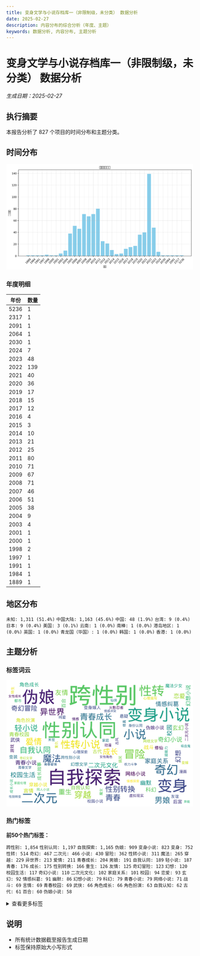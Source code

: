 ```yaml
---
title: 变身文学与小说存档库一（非限制级，未分类） 数据分析
date: 2025-02-27
description: 内容分布的综合分析（年度、主题）
keywords: 数据分析, 内容分布, 主题分析
---
```


# 变身文学与小说存档库一（非限制级，未分类） 数据分析
*生成日期：2025-02-27*

## 执行摘要
本报告分析了 827 个项目的时间分布和主题分类。

## 时间分布

![年度分布](变身文学与小说存档库一（非限制级，未分类）_analysis_year_distribution.png)

### 年度明细

| 年份 | 数量 |
|------|-------|
| 5236 | 1 |
| 2317 | 1 |
| 2091 | 1 |
| 2064 | 1 |
| 2030 | 1 |
| 2024 | 7 |
| 2023 | 48 |
| 2022 | 139 |
| 2021 | 40 |
| 2020 | 36 |
| 2019 | 17 |
| 2018 | 15 |
| 2017 | 12 |
| 2016 | 4 |
| 2015 | 3 |
| 2014 | 10 |
| 2013 | 21 |
| 2012 | 25 |
| 2011 | 80 |
| 2010 | 71 |
| 2009 | 67 |
| 2008 | 71 |
| 2007 | 46 |
| 2006 | 51 |
| 2005 | 38 |
| 2004 | 9 |
| 2003 | 4 |
| 2001 | 1 |
| 2000 | 1 |
| 1998 | 2 |
| 1997 | 1 |
| 1991 | 1 |
| 1984 | 1 |
| 1889 | 1 |

## 地区分布

  `未知: 1,311 (51.4%)`  `中国大陆: 1,163 (45.6%)`  `中国: 48 (1.9%)`  `台湾: 9 (0.4%)`  `日本: 9 (0.4%)`  `美国: 3 (0.1%)`  `云南: 1 (0.0%)`  `南棒: 1 (0.0%)`  `港岛地区: 1 (0.0%)`  `英国: 1 (0.0%)`  `青龙国（华国）: 1 (0.0%)`  `韩国: 1 (0.0%)`  `香港: 1 (0.0%)`

## 主题分析

### 标签词云
![标签词云](变身文学与小说存档库一（非限制级，未分类）_analysis_wordcloud.png)

### 热门标签

**前50个热门标签：**

  `跨性别: 1,854`  `性别认同: 1,197`  `自我探索: 1,165`  `伪娘: 909`  `变身小说: 823`  `变身: 752`  `性转: 514`  `奇幻: 467`  `二次元: 466`  `小说: 430`  `冒险: 362`  `性转小说: 311`  `魔法: 265`  `穿越: 229`  `异世界: 213`  `爱情: 211`  `青春成长: 204`  `男娘: 191`  `自我认同: 189`  `轻小说: 187`  `青春: 176`  `成长: 175`  `性别转换: 166`  `重生: 126`  `友情: 125`  `奇幻冒险: 123`  `幻想: 120`  `校园生活: 117`  `奇幻小说: 110`  `二次元文化: 102`  `家庭关系: 101`  `校园: 94`  `恋爱: 93`  `玄幻: 92`  `情感纠葛: 91`  `幽默: 86`  `幻想小说: 79`  `科幻: 79`  `青春小说: 79`  `网络小说: 71`  `战斗: 69`  `言情: 69`  `青春校园: 69`  `武侠: 66`  `角色成长: 66`  `角色扮演: 63`  `自我认知: 62`  `古代: 61`  `百合: 60`  `伪娘小说: 58`

<details>
<summary>查看更多标签</summary>

 `后宫: 58` `穿越小说: 58` `成长故事: 57` `变装: 51` `幻想文学: 51` `悬疑: 50` `魔法少女: 50` `修仙: 49` `变身嫁人: 49` `游戏: 45` `校园小说: 43` `友谊: 42` `漫画: 40` `跨性别小说: 40` `都市: 38` `二次元小说: 37` `纯爱: 37` `虚拟现实: 36` `心理探索: 35` `搞笑: 35` `火影忍者: 35` `转生: 35` `古风: 34` `网络文学: 34` `修真: 32` `复仇: 32` `家庭: 31` `成长小说: 31` `身份认同: 31` `魔女: 31` `动漫: 30` `变嫁: 30` `心理描写: 30` `情感: 30` `末世: 30` `超能力: 30` `仙侠: 28` `青春文学: 28` `同人小说: 26` `女性角色: 26` `青春爱情: 26` `女性成长: 25` `情感探索: 25` `吸血鬼: 24` `奇幻文学: 24` `权力斗争: 24` `家庭伦理: 22` `异能: 22` `性别转变: 22` `情感冲突: 22` `青春冒险: 22` `幽默讽刺: 21` `异世界冒险: 21` `忍者: 21` `日常生活: 21` `魔幻: 21` `丧尸: 19` `变性: 19` `妖怪: 18` `心理成长: 18` `社会问题: 18` `舰娘: 18` `角色发展: 18` `超自然: 18` `亲情: 17` `命运: 17` `幻想冒险: 17` `黑色幽默: 17` `二次元文学: 16` `少女: 16` `异界: 16` `心理冲突: 16` `女性主角: 15` `情感关系: 15` `神话: 15` `魔王: 15` `变百: 14` `战争: 14` `暴力: 14` `江湖: 14` `科幻小说: 14` `超现实: 14` `龙族: 14` `同人: 13` `大学生活: 13` `心理斗争: 13` `末日: 13` `网络连载: 13` `荒诞幽默: 13` `萝莉: 13` `都市小说: 13` `青少年成长: 13` `TS变身: 12` `伪娘文化: 12` `修炼: 12` `勇者: 12` `女主角: 12` `少女成长: 12` `恐怖: 12` `更新日志: 12` `治愈: 12` `灵异: 12` `生存: 12` `身份错位: 12` `SM: 11` `古代小说: 11` `女仆: 11` `家族纷争: 11` `文学作品: 11` `日常: 11` `社会讽刺: 11` `精灵: 11` `耽美: 11` `角色设定: 11` `内心挣扎: 10` `孤独: 10` `少年成长: 10` `性别角色: 10` `政治阴谋: 10` `网络游戏: 10` `荒诞: 10` `虚拟游戏: 10` `规则怪谈: 10` `魔族: 10` `冒险小说: 9` `励志: 9` `历史: 9` `历史小说: 9` `同人创作: 9` `女装: 9` `嫁人: 9` `崩坏: 9` `幻想世界: 9` `幻想乡: 9` `幻想故事: 9` `性别探索: 9` `恶搞: 9` `恶魔: 9` `悲剧: 9` `惊悚: 9` `校园暴力: 9` `梦境: 9` `海贼王: 9` `炼金术: 9` `现代小说: 9` `社会压力: 9` `自我救赎: 9` `血族: 9` `转世: 9` `骑士: 9` `魔法世界: 9` `兄妹情: 8` `冒险故事: 8` `军事: 8` `史诗: 8` `同性恋: 8` `婚姻: 8` `宅文化: 8` `宿命: 8` `心理变化: 8` `情感成长: 8` `游戏冒险: 8` `爱情小说: 8` `网游: 8` `血腥: 8` `血腥暴力: 8` `西幻: 8` `身份错乱: 8` `青春幻想: 8` `魅魔: 8` `元叙事: 7` `动漫文化: 7` `双胞胎: 7` `变身文学: 7` `复活: 7` `天使: 7` `宗教: 7` `宫廷斗争: 7` `幽默小说: 7` `性转故事: 7` `情感故事: 7` `文学: 7` `权谋: 7` `校园爱情: 7` `漫画改编: 7` `爱情故事: 7` `超自然现象: 7` `跨性别主题: 7` `跨性别文学: 7` `身体交换: 7` `青少年文学: 7` `魔法学院: 7` `黑帮: 7` `剑术: 6` `动漫小说: 6` `变身文: 6` `命运交织: 6` `奥特曼: 6` `女性主义: 6` `姐妹情: 6` `孤儿院: 6` `家庭悲剧: 6` `家庭情感: 6` `少女漫画: 6` `巫女: 6` `师徒关系: 6` `幽默搞笑: 6` `幽默调侃: 6` `心理创伤: 6` `文学创作: 6` `无限流: 6` `暴力冲突: 6` `更新公告: 6` `杀手: 6` `枪战: 6` `校园恋爱: 6` `校园故事: 6` `校园青春: 6` `武道: 6` `江湖恩怨: 6` `灵异事件: 6` `男娘小说: 6` `篮球: 6` `职场: 6` `荒诞现实: 6` `虚拟世界: 6` `角色转变: 6` `跨性别题材: 6` `青少年: 6` `青年小说: 6` `亡灵: 5` `人性: 5` `人性探索: 5` `兄妹关系: 5` `兽人: 5` `初恋: 5` `制服: 5` `动作: 5` `勇气: 5` `历史背景: 5` `原神: 5` `友情与爱情: 5` `反派: 5` `反派角色: 5` `变嫁小说: 5` `变性小说: 5` `史诗战争: 5` `唐朝: 5` `围棋: 5` `圣杯战争: 5` `奇幻故事: 5` `契约: 5` `女主成长: 5` `女扮男装: 5` `女神: 5` `娱乐圈: 5` `家庭纷争: 5` `家庭责任: 5` `家族传承: 5` `异界冒险: 5` `心理挣扎: 5` `性别变换: 5` `情感交流: 5` `情感发展: 5` `情感小说: 5` `情色: 5` `政治斗争: 5` `日向雏田: 5` `日本文化: 5` `时崎狂三: 5` `未来科技: 5` `校园欺凌: 5` `武侠小说: 5` `母爱: 5` `洪荒: 5` `海贼: 5` `游戏小说: 5` `游戏改编: 5` `现代: 5` `现实主义: 5` `现实讽刺: 5` `生存冒险: 5` `生存游戏: 5` `男变女: 5` `男性转女性: 5` `社会批判: 5` `社会现实: 5` `社会认同: 5` `系统: 5` `系统流: 5` `约会大作战: 5` `网络文化: 5` `职场生活: 5` `英雄主义: 5` `虚拟网游: 5` `血战: 5` `角色互动: 5` `角色塑造: 5` `角色认同: 5` `赛马娘: 5` `超级英雄: 5` `身份探索: 5` `身体异变: 5` `转变: 5` `转生小说: 5` `都市生活: 5` `重生小说: 5` `青春恋爱: 5` `音乐: 5` `VRMMORPG: 4` `个人成长: 4` `中世纪: 4` `亡灵法师: 4` `亲情纠葛: 4` `人际关系: 4` `修女: 4` `催眠: 4` `克苏鲁: 4` `克苏鲁神话: 4` `内心独白: 4` `农村生活: 4` `剑道: 4` `医术: 4` `变身情节: 4` `变身故事: 4` `变身题材: 4` `古代爱情: 4` `召唤: 4` `同人文: 4` `命运抉择: 4` `命运捉弄: 4` `命运转折: 4` `团队合作: 4` `外星人: 4` `女主: 4` `女同性恋: 4` `女孩成长: 4` `女性向: 4` `女权主义: 4` `娘化: 4` `婚礼: 4` `学园都市: 4` `宅男: 4` `家族: 4` `家族关系: 4` `小说创作: 4` `小说档案: 4` `师徒情深: 4` `幽灵: 4` `幽默冒险: 4` `幽默对话: 4` `异世: 4` `异形: 4` `心理恐怖: 4` `心理探讨: 4` `心理转变: 4` `忍者学校: 4` `快穿: 4` `悲情: 4` `成人向: 4` `成人幽默: 4` `成长冒险: 4` `成长烦恼: 4` `探索: 4` `推理: 4` `救赎: 4` `文学实验: 4` `斗气: 4` `日向家族: 4` `日本轻小说: 4` `未来战争: 4` `机械: 4` `校园喜剧: 4` `武术: 4` `漫威宇宙: 4` `漫画小说: 4` `火影同人: 4` `灵魂互换: 4` `父女关系: 4` `犯罪: 4` `狐妖: 4` `狐娘: 4` `狐狸精: 4` `玄幻小说: 4` `现代都市: 4` `现实困境: 4` `生活琐事: 4` `电子竞技: 4` `男女关系: 4` `神话传说: 4` `穿越时空: 4` `系统文: 4` `绝望: 4` `自嘲幽默: 4` `自我发现: 4` `西方奇幻: 4` `角色反转: 4` `角色变身: 4` `角色对话: 4` `角色扮演游戏: 4` `角色探索: 4` `赛博朋克: 4` `跨时空: 4` `身份危机: 4` `身份迷失: 4` `逃亡: 4` `都市传说: 4` `都市奇幻: 4` `青年文学: 4` `青春期: 4` `高考: 4` `魔法战斗: 4` `魔物: 4` `魔道: 4` `黑暗幽默: 4` `黑道: 4` `龙珠: 4` `DC宇宙: 3` `TS: 3` `三国: 3` `两性关系: 3` `乡村生活: 3` `人工智能: 3` `人性探讨: 3` `仙界: 3` `伪娘文学: 3` `侦探: 3` `修仙小说: 3` `修行: 3` `兄弟情: 3` `全息游戏: 3` `公主: 3` `冒险之旅: 3` `写作技巧: 3` `创作困境: 3` `剑斗: 3` `医院: 3` `友情互动: 3` `反串: 3` `反乌托邦: 3` `反抗: 3` `反转剧情: 3` `变装小说: 3` `古代穿越: 3` `命运交错: 3` `命运逆转: 3` `哈利·波特: 3` `哲学思考: 3` `喜剧: 3` `复仇情节: 3` `夜总会: 3` `女性: 3` `女性力量: 3` `女性意识: 3` `女权: 3` `妖族: 3` `姐姐: 3` `宇宙战争: 3` `宇智波一族: 3` `宗教寓言: 3` `宝可梦: 3` `实验伦理: 3` `宫廷: 3` `家庭压力: 3` `家庭矛盾: 3` `家庭纠纷: 3` `家族秘密: 3` `家族秘辛: 3` `宿命论: 3` `少年小说: 3` `异世界穿越: 3` `异变: 3` `异界穿越: 3` `心灵成长: 3` `心理扭曲: 3` `心理治疗: 3` `心理阴影: 3` `性别反转: 3` `性别转化: 3` `恋爱小说: 3` `恋爱纠葛: 3` `悬疑小说: 3` `成人内容: 3` `成长历程: 3` `战斗策略: 3` `探险: 3` `文化传承: 3` `文化冲突: 3` `文艺: 3` `斗罗大陆: 3` `日本小说: 3` `时空乱流: 3` `末日题材: 3` `机器人: 3` `机甲: 3` `机甲战斗: 3` `权谋斗争: 3` `柯南: 3` `校园回忆: 3` `梦想: 3` `次元穿越: 3` `死亡: 3` `死神: 3` `母子关系: 3` `毕业: 3` `民间传说: 3` `汉朝: 3` `法师: 3` `浪漫: 3` `游戏文化: 3` `灵力: 3` `灵气复苏: 3` `灵魂交换: 3` `灵魂转世: 3` `灵魂转移: 3` `灾难: 3` `爽文: 3` `王子: 3` `现代生活: 3` `现代职场: 3` `现实与幻想: 3` `生存挑战: 3` `生死抉择: 3` `生死考验: 3` `生活写实: 3` `电竞: 3` `男主角: 3` `男穿女: 3` `直播: 3` `短篇小说: 3` `社会观察: 3` `社会边缘: 3` `社会阶层: 3` `禁忌之爱: 3` `科技幻想: 3` `系统小说: 3` `网吧生活: 3` `网文: 3` `网络互动: 3` `网络直播: 3` `网络竞技: 3` `美少女: 3` `英雄救美: 3` `英雄联盟: 3` `荒诞喜剧: 3` `药物: 3` `萝莉控: 3` `蒸汽朋克: 3` `虚构世界: 3` `虚构文学: 3` `虫族: 3` `角色互换: 3` `言情小说: 3` `记忆丧失: 3` `讽刺: 3` `讽刺幽默: 3` `读者互动: 3` `责任: 3` `跨性别故事: 3` `跨界混搭: 3` `身体改造: 3` `轮回: 3` `轻松幽默: 3` `轻松搞笑: 3` `都市幻想: 3` `阎王: 3` `阴阳师: 3` `附身: 3` `雷电芽衣: 3` `青年成长: 3` `青春探索: 3` `青春热血: 3` `青春迷茫: 3` `青梅竹马: 3` `预言: 3` `鬼怪: 3` `鬼族: 3` `魔兽世界: 3` `魔法学校: 3` `魔法对决: 3` `魔法师: 3` `黑暗幻想: 3` `ACG: 2` `R18: 2` `YY小说: 2` `世界构建: 2` `世界观构建: 2` `世界设定: 2` `东京喰种: 2` `东方Project: 2` `东方project: 2` `中二病: 2` `中国网络文学: 2` `中性角色: 2` `中秋节: 2` `主神空间: 2` `乌托邦: 2` `九尾狐: 2` `书评互动: 2` `二战: 2` `二次元文艺: 2` `亚人: 2` `人体实验: 2` `人偶: 2` `人物成长: 2` `人生低谷: 2` `人造人: 2` `仙人: 2` `任务: 2` `任务系统: 2` `传统文化: 2` `伦理争议: 2` `伪娘故事: 2` `作者自述: 2` `佣兵: 2` `信仰: 2` `假面骑士: 2` `傀儡术: 2` `僵尸: 2` `元神: 2` `兄妹纠葛: 2` `兄弟情谊: 2` `光明教会: 2` `全职猎人: 2` `内功: 2` `内心探索: 2` `冒险战斗: 2` `冒险者: 2` `写作心路: 2` `军旅: 2` `决斗: 2` `创世神: 2` `创作心路: 2` `剑圣: 2` `剑士: 2` `剑术对决: 2` `剧情: 2` `剧情发展: 2` `办公室恋情: 2` `动漫同人: 2` `动画: 2` `动画改编: 2` `医疗: 2` `历史传说: 2` `历史感: 2` `历史改编: 2` `历史架空: 2` `原创: 2` `友谊与爱情: 2` `友谊与背叛: 2` `双重身份: 2` `反套路: 2` `反思: 2` `反转命运: 2` `变身剧情: 2` `叛忍: 2` `古代架空: 2` `古代生活: 2` `古代背景: 2` `召唤师: 2` `同人作品: 2` `同人改编: 2` `名侦探柯南: 2` `吟游诗人: 2` `命理: 2` `命运交响: 2` `命运女神: 2` `命运轮回: 2` `哥布林: 2` `哲学: 2` `哲学探讨: 2` `唐代: 2` `商业斗争: 2` `喜剧元素: 2` `回忆: 2` `团队协作: 2` `城市生活: 2` `基因工程: 2` `复仇计划: 2` `复杂情感: 2` `多元宇宙: 2` `多重身份: 2` `夜女一族: 2` `失恋: 2` `奇幻世界: 2` `奇遇事件: 2` `契约者: 2` `奥特曼同人: 2` `女侠: 2` `女友: 2` `女巫: 2` `女性化: 2` `女性自我探索: 2` `女性身体: 2` `女王: 2` `女装大佬: 2` `女频小说: 2` `奴隶制: 2` `妖精: 2` `姐弟情: 2` `学生会: 2` `宅男生活: 2` `宗教仪式: 2` `宗教元素: 2` `宫廷权谋: 2` `宫廷秘事: 2` `家庭支持: 2` `家庭暴力: 2` `家庭温情: 2` `家族伦理: 2` `家族恩怨: 2` `家族纠纷: 2` `家族羁绊: 2` `寄坏虫: 2` `少女冒险: 2` `少年少女: 2` `崩坏三: 2` `巨龙: 2` `市井生活: 2` `师徒恋: 2` `平行世界: 2` `幸存者: 2` `幻幻想: 2` `幻想史诗: 2` `幻梦: 2` `幻觉: 2` `幼儿园: 2` `幽默喜剧: 2` `幽默奇幻: 2` `幽默风趣: 2` `异世界小说: 2` `异兽: 2` `异能者: 2` `强暴: 2` `心灵探索: 2` `心理: 2` `心理健康: 2` `心理小说: 2` `心理悬疑: 2` `心理惊悚: 2` `心理战: 2` `心理操控: 2` `怀孕: 2` `性别交换: 2` `性别身份: 2` `性别错位: 2` `性转情节: 2` `性转换: 2` `性转文学: 2` `恶搞小说: 2` `恶魔契约: 2` `悲剧爱情: 2` `情劫: 2` `情感困惑: 2` `情感挣扎: 2` `情色描写: 2` `惊悚小说: 2` `惊悚游戏: 2` `成人情色: 2` `成年礼: 2` `成长期: 2` `成长经历: 2` `战争史诗: 2` `战争策略: 2` `战斗场面: 2` `战舰: 2` `扶她: 2` `技能解析: 2` `技能设定: 2` `故事: 2` `教皇: 2` `文化探讨: 2` `文化背景: 2` `文化讽刺: 2` `斗破苍穹: 2` `日向光: 2` `日本: 2` `日本动漫: 2` `时空错位: 2` `时间跳跃: 2` `明日方舟: 2` `明朝: 2` `春野樱: 2` `暗杀: 2` `暗黑现实: 2` `暴力性爱: 2` `更新通知: 2` `朋友: 2` `未来: 2` `未来世界: 2` `未来科幻: 2` `权力与欲望: 2` `权谋纷争: 2` `枪械对决: 2` `架空历史: 2` `校园奇遇: 2` `校园幻想: 2` `校园成长: 2` `校园文化: 2` `档案馆: 2` `梦境奇遇: 2` `梦幻现实: 2` `梦想与现实: 2` `次元文化: 2` `欲望纠葛: 2` `死亡与重生: 2` `母亲: 2` `母女情: 2` `毒药: 2` `比比东: 2` `毛利兰: 2` `求生: 2` `油女美姬: 2` `治愈系: 2` `洞穴探险: 2` `海军: 2` `海盗: 2` `淫魔: 2` `深渊: 2` `混沌至宝: 2` `温馨: 2` `游戏世界: 2` `游戏主播: 2` `游戏穿越: 2` `游戏系统: 2` `游戏设定: 2` `漫画创作: 2` `火影改编: 2` `灵凤: 2` `灵异小说: 2` `灵魂穿越: 2` `灵魂融合: 2` `灵魂转生: 2` `热血: 2` `爱情三角: 2` `爱情与友情: 2` `爱情纠葛: 2` `爱情转折: 2` `狐狸: 2` `猫娘: 2` `王国: 2` `现代奇幻: 2` `现代社会: 2` `现代讽刺: 2` `现实与梦境: 2` `琪亚娜: 2` `甜味消失: 2` `生化危机: 2` `生存斗争: 2` `生死: 2` `生死存亡: 2` `生死搏斗: 2` `生死较量: 2` `生活困境: 2` `男女主角: 2` `男性视角: 2` `男性角色: 2` `男扮女装: 2` `男生变女生: 2` `男生女相: 2` `留学生活: 2` `病弱少女: 2` `百烨文明: 2` `皇宫: 2` `监禁: 2` `盗墓: 2` `盲人: 2` `直播文化: 2` `社交互动: 2` `社交恐惧: 2` `社会偏见: 2` `社会写实: 2` `社会冲突: 2` `社会实验: 2` `社会斗争: 2` `社会议题: 2` `神仙: 2` `神域: 2` `神明纷争: 2` `神界设定: 2` `神祗: 2` `神秘组织: 2` `神话元素: 2` `神话史诗: 2` `神话改编: 2` `神话重构: 2` `禁忌之恋: 2` `禁忌情欲: 2` `种族冲突: 2` `科幻元素: 2` `科技悬疑: 2` `穿越者: 2` `竞技: 2` `绑架: 2` `网游冒险: 2` `网络创作: 2` `网络幽默: 2` `网络暴力: 2` `考试压力: 2` `职场小说: 2` `职场斗争: 2` `聚会: 2` `背叛: 2` `脑洞大开: 2` `自我反思: 2` `自杀: 2` `艺术创作: 2` `艾莉希尔: 2` `芭蕾舞: 2` `英雄: 2` `英雄传说: 2` `英雄救援: 2` `荒诞剧情: 2` `荒诞情节: 2` `药剂: 2` `药剂师: 2` `莉莉姆: 2` `萝莉角色: 2` `虐待: 2` `虐恋: 2` `虚拟偶像: 2` `虚拟经济: 2` `虚拟角色: 2` `虚构故事: 2` `虚构角色: 2` `血祭: 2` `血腥场面: 2` `西方幻想: 2` `角色关系: 2` `角色群像: 2` `角色重塑: 2` `角色重生: 2` `警察小说: 2` `训练师: 2` `调教: 2` `贵族生活: 2` `赏金猎人: 2` `赛亚人: 2` `超现实主义: 2` `超现实体验: 2` `超现实幽默: 2` `超自然力量: 2` `跨界: 2` `跨界融合: 2` `身份困惑: 2` `身份转变: 2` `身份转换: 2` `身体变化: 2` `身体变异: 2` `转世重生: 2` `转学: 2` `转生成: 2` `转身小说: 2` `轮回者: 2` `轻小说风格: 2` `边缘文化: 2` `连载日志: 2` `连载更新: 2` `道教: 2` `邪教: 2` `邪神: 2` `都市故事: 2` `都市爱情: 2` `都市黑帮: 2` `长篇小说: 2` `阴谋: 2` `除灵: 2` `隐匿者: 2` `霍格沃茨: 2` `青少年小说: 2` `青春友情: 2` `青春故事: 2` `青春青春: 2` `青楼: 2` `马娘: 2` `骑士精神: 2` `高H: 2` `高中校园: 2` `高中生活: 2` `高校生活: 2` `高达: 2` `魔兽: 2` `魔幻冒险: 2` `魔幻小说: 2` `魔幻现实: 2` `魔幻现实主义: 2` `魔术: 2` `魔法与神术: 2` `魔法仪式: 2` `魔法冒险: 2` `魔法设定: 2` `魔法道具: 2` `魔界: 2` `麻将: 2` `麻将对决: 2` `黑化: 2` `黑手党: 2` `黑暗: 2` `黑洞: 2` `黑社会: 2` `龙娘: 2` `17世纪: 1` `18世纪欧洲故事: 1` `2002年: 1` `2008圣诞节: 1` `2021年穿越设定: 1` `23世纪: 1` `60年代美国: 1` `ACG文化: 1` `AI反讽: 1` `AI智能: 1` `AV评级: 1` `BLEACH同人: 1` `BL小说: 1` `BL梗: 1` `BOSS战: 1` `BOSS挑战: 1` `BS小说: 1` `COS服: 1` `CS游戏: 1` `Cosplay: 1` `DC世界: 1` `DNA检测: 1` `EVA元素: 1` `FATE: 1` `Fate: 1` `GL小说: 1` `G病毒: 1` `JD废城核荒区: 1` `JK制服: 1` `KTV: 1` `LGBT: 1` `LIVE乐团: 1` `MMORPG: 1` `NTR: 1` `Ninja: 1` `OVERLOAD: 1` `PE觉醒: 1` `PS装甲: 1` `R-18: 1` `RPG: 1` `RPG游戏: 1` `RPG系统: 1` `SM调教: 1` `TS大叔: 1` `TS小说: 1` `UP主: 1` `VERTEX: 1` `VR游戏: 1` `VTB: 1` `X战警: 1` `YGGDRASIL: 1` `Yuri: 1` `cross-dressing: 1` `dfo: 1` `transgender: 1` `七十年代: 1` `七夕节: 1` `七宗罪: 1` `万界聊天群: 1` `三一教: 1` `三角恋情: 1` `上古卷轴: 1` `上古龙神: 1` `不列颠: 1` `不可逆转的惩罚: 1` `不死法师: 1` `世俗批判: 1` `世家传承: 1` `世界构建背景: 1` `世界树: 1` `世界观设定: 1` `业力系统: 1` `东、西文化融合: 1` `东亚灾后重建: 1` `东京: 1` `东京影姬: 1` `东北风情: 1` `东方幻想: 1` `东方文化: 1` `东海帝王: 1` `东瀛文化: 1` `东野圭吾: 1` `两性主题: 1` `丧尸围城: 1` `丧尸战斗: 1` `丧尸题材: 1` `个人救赎: 1` `个人斗争: 1` `个人经历: 1` `个人身份: 1` `个体探索: 1` `个性: 1` `中世幻想: 1` `中世纪奇幻: 1` `中原: 1` `中国元素: 1` `中国文学: 1` `中学生活: 1` `中忍考试: 1` `中日关系: 1` `中毒: 1` `中短篇小说: 1` `中考: 1` `主宰: 1` `主播: 1` `主角刘烨: 1` `义州市: 1` `乌托邦哲学: 1` `乔乔: 1` `乙女游戏: 1` `乙肝歧视: 1` `九尾人柱力: 1` `九法修炼: 1` `九阴玄脉: 1` `乡村冒险: 1` `乱伦: 1` `乳交: 1` `二战背景: 1` `二次元作品: 1` `二次元化: 1` `二次元浪漫: 1` `二次元题材: 1` `二次创作: 1` `二维小说: 1` `云南: 1` `云雨: 1` `互动: 1` `互动体验: 1` `互动创作: 1` `互动对白: 1` `互动小说: 1` `互联网创作: 1` `互联网文学: 1` `互联网文艺: 1` `五十年代: 1` `五道杠魔法: 1` `亚拉米斯: 1` `亚文化: 1` `亚泽拉大陆: 1` `亚洲奇幻: 1` `亚瑟王传说: 1` `亚空间跳跃: 1` `亡灵复苏: 1` `亡灵杀戮: 1` `亡灵骷髅: 1` `亡者轮回: 1` `交流: 1` `交通事故: 1` `亲子关系: 1` `亲子责任: 1` `亲情关系: 1` `亲情设定: 1` `人与人的关系: 1` `人体改造: 1` `人偶伦理: 1` `人偶制作: 1` `人口贩卖: 1` `人妖: 1` `人妖养成: 1` `人工智能FOUR: 1` `人性扭曲: 1` `人性挣扎: 1` `人族: 1` `人格互换: 1` `人格分裂: 1` `人物冲突: 1` `人物刻画: 1` `人物命运: 1` `人物对话: 1` `人物心理: 1` `人物设定: 1` `人物转变: 1` `人生历练: 1` `人生哲学: 1` `人生哲理: 1` `人生悲哀: 1` `人生感悟: 1` `人生成长: 1` `人生抉择: 1` `人生沧桑: 1` `人生转折: 1` `人生迷惘: 1` `人类: 1` `人类崛起: 1` `人肉: 1` `人间: 1` `人际互动: 1` `人鱼: 1` `仇恨与和解: 1` `仇恨纠葛: 1` `仓库争夺: 1` `仙人转世: 1` `仙侠小说: 1` `仙剑: 1` `仙剑世界: 1` `仙剑阵: 1` `仙木奇缘: 1` `仙灵之气: 1` `代嫁: 1` `仪式: 1` `仪式失败: 1` `任务冒险: 1` `任务副本: 1` `任务探险: 1` `任务追寻: 1` `企业阴谋: 1` `企鹅物流: 1` `伊莉亚: 1` `伊迪斯: 1` `优哈卡: 1` `伙伴关系: 1` `传奇对决: 1` `传承: 1` `传说: 1` `传送阵: 1` `伤痛与治愈: 1` `伦理: 1` `伦理困境: 1` `伦理戏剧: 1` `伦理扭曲: 1` `伦理沦丧: 1` `伦理禁区: 1` `伦理禁忌: 1` `伦理道德: 1` `伦理问题: 1` `伪历史: 1` `伪娘/男娘小说: 1` `伪娘主题: 1` `伪娘变身: 1` `伪娘描写: 1` `伪娘文: 1` `伪娘重生: 1` `伪造身份: 1` `伴读太监: 1` `低科技: 1` `佐仓杏子: 1` `体术: 1` `体能极限: 1` `佛学: 1` `佛教: 1` `佛道双修: 1` `佛道文化: 1` `作品推荐: 1` `作者与角色互动: 1` `作者动力: 1` `作者反思: 1` `作者心声: 1` `作者心路: 1` `作者感言: 1` `作者日志: 1` `作者杂感: 1` `作者疑问: 1` `作者自白: 1` `作者自省: 1` `佣兵生活: 1` `佣兵生涯: 1` `使徒: 1` `使徒cosplay: 1` `侍神体系: 1` `侠义: 1` `侠义情怀: 1` `侠女: 1` `侠客: 1` `侠心币: 1` `俄国历史: 1` `俄罗斯: 1` `保护社会安全: 1` `信仰危机: 1` `修仙历程: 1` `修士: 1` `修炼之路: 1` `修炼剧情: 1` `修真冒险: 1` `修真武侠: 1` `修罗: 1` `修罗盟: 1` `修行体系: 1` `俾斯麦号战争: 1` `倚天屠龙: 1` `借尸还魂: 1` `借钱: 1` `债务问题: 1` `偶像: 1` `偶像剧情: 1` `偶像理论: 1` `偶像选秀: 1` `偷拍: 1` `偷窥: 1` `偷袭: 1` `傀儡: 1` `储物戒指: 1` `催情描写: 1` `催眠控制: 1` `催眠术: 1` `催稿: 1` `催稿学徒: 1` `儒释交融: 1` `儿童: 1` `儿童文学: 1` `儿童残酷: 1` `元旦特别篇: 1` `元素构成: 1` `元素神话: 1` `元素较量: 1` `兄妹: 1` `兄妹情深: 1` `兄妹情谊: 1` `兄弟姐妹: 1` `兄弟对立: 1` `兄弟情欲: 1` `兄弟背叛: 1` `先天性集中力过剩: 1` `先知: 1` `光明神族: 1` `克图格亚: 1` `克比: 1` `克沃: 1` `克洛伊: 1` `克莉斯: 1` `克隆试验: 1` `克鲁普星区: 1` `兔子: 1` `全息网游: 1` `全灭场面: 1` `全职业宗师: 1` `公主与骑士: 1` `公主情节: 1` `公主故事: 1` `公主诞生: 1` `公会: 1` `公告: 1` `公告栏: 1` `公安大学: 1` `六斤: 1` `兵器: 1` `养鬼: 1` `兼职: 1` `兽人情缘: 1` `兽化: 1` `兽娘: 1` `内伤: 1` `内功修炼: 1` `内功导引: 1` `内心剖析: 1` `内心呐喊: 1` `内心煎熬: 1` `内脏狮子布偶: 1` `内部对话: 1` `冒险剧情: 1` `冒险喜剧: 1` `冒险幻想: 1` `冒险成长: 1` `冒险探索: 1` `冒险旅程: 1` `冒险旅行: 1` `冒险生存: 1` `冒险竞技: 1` `冒险类: 1` `冒险记录: 1` `写作体验: 1` `写作困境: 1` `写作困惑: 1` `写作心路历程: 1` `写作手法: 1` `写作日志: 1` `写作笔记: 1` `军事历史: 1` `军事对抗: 1` `军事战争: 1` `军事技术: 1` `军事构架: 1` `军事科技: 1` `军事策略: 1` `军团战: 1` `军工科幻: 1` `军情谍影: 1` `军政分析: 1` `军斗: 1` `军旅小说: 1` `军旅战争: 1` `军旅言情: 1` `军旅题材: 1` `军训生活: 1` `军队冲突: 1` `军队行动: 1` `农场模拟: 1` `农村: 1` `冥宗: 1` `冥系魔法少女: 1` `冰心咒: 1` `冰激凌午餐: 1` `冰结师: 1` `冰雪对决: 1` `冲突幽默: 1` `决战时刻: 1` `决斗主题: 1` `冷兵器系统: 1` `冷敌天: 1` `冷酷美人: 1` `冷非云: 1` `凉宫春日: 1` `凤曦音: 1` `凤雅玲: 1` `凯: 1` `出国留学: 1` `出版情色: 1` `出版流程: 1` `出版行业: 1` `出租车杀人狂: 1` `出窍分神: 1` `出血热: 1` `刀光剑影: 1` `刀剑: 1` `刀剑乱舞: 1` `刀剑对决: 1` `刀剑战斗: 1` `刀剑格斗: 1` `分子操控: 1` `分身术: 1` `切腹虎: 1` `创世之神: 1` `创世史诗: 1` `创世神传说: 1` `创世神话: 1` `创作: 1` `创作修订: 1` `创作内幕: 1` `创作历程: 1` `创作幕后: 1` `创作心理: 1` `创作感想: 1` `创作焦虑: 1` `创作自省: 1` `创新叙事: 1` `创造性设定: 1` `初夜: 1` `初恋告白: 1` `初恋情深: 1` `初恋纠葛: 1` `初潮: 1` `刺客: 1` `刺杀行动: 1` `前世今生: 1` `前传: 1` `前年性转: 1` `剑与魔法: 1` `剑之恋曲: 1` `剑之荣耀: 1` `剑仙: 1` `剑侠: 1` `剑修: 1` `剑士传说: 1` `剑士风范: 1` `剑客: 1` `剑影传说: 1` `剑术幻想: 1` `剑术较量: 1` `剑术锤炼: 1` `剥削与人性: 1` `剧情改编: 1` `剧情转折: 1` `剧情逆转: 1` `劇情荒诞: 1` `力量对决: 1` `力量觉醒: 1` `力量追寻: 1` `办公室对峙: 1` `办公室性事: 1` `加密风格: 1` `加班: 1` `动作冒险: 1` `动作场面: 1` `动作战斗: 1` `动态关系: 1` `动漫宅: 1` `动漫穿越: 1` `动漫联动: 1` `动漫迷: 1` `动物亲情: 1` `动物人: 1` `动物拟人: 1` `动物救援: 1` `动物进化: 1` `动画制作: 1` `动画文化: 1` `动画漫画: 1` `努力奋斗: 1` `勇士: 1` `勇气与希望: 1` `勇气与斗争: 1` `勇气与牺牲: 1` `勇气与绝望: 1` `勇者与魔王: 1` `勇者传说: 1` `勇者成长: 1` `包办婚姻: 1` `北宋: 1` `医学: 1` `医学实验: 1` `医学救助: 1` `医治与手术: 1` `医疗事故: 1` `医疗伦理: 1` `医疗危机: 1` `医疗救助: 1` `医道风云: 1` `医院场景: 1` `医院插曲: 1` `千人律者: 1` `千年战争: 1` `千异石: 1` `千手纲手: 1` `升级: 1` `升级机制: 1` `升级系统: 1` `半位面仓库: 1` `半兽战士: 1` `半神: 1` `卍解: 1` `华夏血统: 1` `华语文学: 1` `单亲妈妈: 1` `卜卦算命: 1` `占卜: 1` `卡俾斯: 1` `卡卡西: 1` `卡片决斗: 1` `卡片对决: 1` `卢卡镇: 1` `危机四伏: 1` `危险与希望: 1` `历史事件: 1` `历史传奇: 1` `历史传承: 1` `历史传记: 1` `历史再现: 1` `历史冒险: 1` `历史写实: 1` `历史刻画: 1` `历史反思: 1` `历史复仇: 1` `历史奇闻: 1` `历史存档: 1` `历史延续: 1` `历史恶搞: 1` `历史情色: 1` `历史戏仿: 1` `历史戏谑: 1` `历史战记: 1` `历史探秘: 1` `历史混搭: 1` `历史穿插: 1` `历史穿越: 1` `历史统计: 1` `历史考据: 1` `历史讽刺: 1` `历史设定: 1` `历史评论: 1` `历史责任: 1` `原作改编: 1` `原典文档: 1` `原创叙事: 1` `原创同好: 1` `原创情节: 1` `原创投稿: 1` `原创新作: 1` `原创自述: 1` `原创诗词: 1` `原力解析: 1` `厨师: 1` `厨神学校: 1` `厨艺比赛: 1` `友情与牺牲: 1` `友情纠葛: 1` `双性: 1` `双性人: 1` `双月城: 1` `双生的白龙姬: 1` `双胞胎关系: 1` `双马尾: 1` `双魂: 1` `反传统: 1` `反叛: 1` `反差萌: 1` `反常现实: 1` `反抗命运: 1` `反抗外星侵略: 1` `反抗系统: 1` `反派女配: 1` `反派斗争: 1` `反转: 1` `反转人生: 1` `反转叙事: 1` `反转喜剧: 1` `反转未来: 1` `反转设定: 1` `发展: 1` `发酵可乐: 1` `受众文学: 1` `变化: 1` `变异: 1` `变异现象: 1` `变形实验: 1` `变态喜剧: 1` `变性主题: 1` `变性人主题: 1` `变男变女: 1` `变装欲: 1` `变身一世情: 1` `变身与性转: 1` `变身后宫: 1` `变身契约: 1` `变身女儿: 1` `变身女神: 1` `变身嫁人小说: 1` `变身学院: 1` `变身少女: 1` `变身幻想: 1` `变身者: 1` `变身记: 1` `变身设计: 1` `变频: 1` `叙事实验: 1` `叙事文: 1` `叙事结构: 1` `叙事风格: 1` `叛国: 1` `叛逆反转: 1` `叛逆探索: 1` `叛逆期: 1` `叛逆青春: 1` `古代中国: 1` `古代乱世: 1` `古代传说: 1` `古代史诗: 1` `古代幻想: 1` `古代战争: 1` `古代文化: 1` `古代文学: 1` `古代爱情小说: 1` `古代社会: 1` `古代言情: 1` `古代霓虹: 1` `古代题材: 1` `古代风情: 1` `古典文学研究: 1` `古典诗词: 1` `古典音乐: 1` `古典韵味: 1` `古墓文化: 1` `古墓派: 1` `古希腊神话: 1` `古文明: 1` `古文鉴赏: 1` `古玩悬疑: 1` `古神语: 1` `古装: 1` `古装小说: 1` `古风仙侠: 1` `古风小说: 1` `另类幽默: 1` `另类文学: 1` `另类竞技: 1` `另类设定: 1` `召唤仪式: 1` `召唤兽: 1` `可爱: 1` `台湾小说: 1` `台湾文学: 1` `史诗冒险: 1` `史诗叙事: 1` `史诗大战: 1` `史诗对决: 1` `史诗巨制: 1` `史诗情节: 1` `史诗战役: 1` `史诗战斗: 1` `史诗长篇: 1` `叶凌: 1` `叶茗星: 1` `合成系统: 1` `同人恶搞: 1` `同人文学: 1` `同人文档: 1` `同学友情: 1` `同居闹剧: 1` `同性恋情: 1` `同性恋情节: 1` `同性暗示: 1` `同班同学: 1` `名利场: 1` `名称鉴赏: 1` `后勤马娘: 1` `后宫争斗: 1` `后宫小说: 1` `后宫爱情: 1` `后现代叙事: 1` `后现代风格: 1` `后记: 1` `吐槽: 1` `吕布: 1` `吞噬: 1` `吸血姬: 1` `吸魂: 1` `命命果实: 1` `命运之痕: 1` `命运交叉: 1` `命运交易: 1` `命运契约: 1` `命运对决: 1` `命运扭转: 1` `命运抗争: 1` `命运游戏: 1` `命运纠葛: 1` `命运赌局: 1` `命运转变: 1` `命运重构: 1` `命运预言: 1` `咖啡意外: 1` `哈利·波特同人: 1` `哈利波特: 1` `哈莉·波特: 1` `哈莉波特: 1` `哑女: 1` `哥本哈根: 1` `哥谭城市: 1` `哲学思辨: 1` `哲理探究: 1` `唐唐快乐: 1` `唐天: 1` `唐甜: 1` `唯物主义: 1` `商业帝国: 1` `商业策略: 1` `喜剧冒险: 1` `喜剧反转: 1` `喜剧转折: 1` `喜羊羊: 1` `噩梦: 1` `囚禁: 1` `回复职: 1` `因果小说: 1` `团队: 1` `团队管理: 1` `固拉多: 1` `国运战争: 1` `圣战: 1` `圣言系灵能者: 1` `圣骑士: 1` `在线注册: 1` `在线练级: 1` `在线阅读: 1` `地下城探险: 1` `地下拳赛: 1` `地下比赛: 1` `地下黑拳: 1` `地狱犬: 1` `地球末日: 1` `地理奇观: 1` `地震: 1` `坦克评测: 1` `型月系列: 1` `城堡: 1` `城管: 1` `基因改造: 1` `基因治疗: 1` `基因重组: 1` `堕天使: 1` `堕天魔王: 1` `堕落: 1` `塑体劫: 1` `塔矢亮: 1` `处理情感: 1` `复仇之路: 1` `复杂人际: 1` `复杂关系: 1` `复活传奇: 1` `夏威夷风情: 1` `夏日无聊: 1` `夏柒: 1` `夏雪: 1` `外星事务所: 1` `外星介入: 1` `外星文明: 1` `外星科技: 1` `外星绑架: 1` `多元叙事: 1` `多元性别: 1` `多元视角: 1` `多元设定: 1` `多维宇宙: 1` `多视角叙事: 1` `多视角叙述: 1` `多角度叙事: 1` `多角恋: 1` `多重世界: 1` `多重人格: 1` `多重转变: 1` `夜场: 1` `夜生活: 1` `夜行侠: 1` `大乾: 1` `大剑同人: 1` `大和号: 1` `大唐: 1` `大唐风情: 1` `大学: 1` `大学校园: 1` `大学趣事: 1` `大慈树王: 1` `大明历史: 1` `大蛇大战: 1` `大陆争霸: 1` `大陆纷争: 1` `大魔王: 1` `天人合一: 1` `天使坠落: 1` `天使战争: 1` `天使族: 1` `天命大主教: 1` `天地创世: 1` `天地比武: 1` `天堂星: 1` `天宫市: 1` `天幻守则: 1` `天才: 1` `天才少女: 1` `天族: 1` `天材地宝: 1` `天煞: 1` `天狐: 1` `天真成长: 1` `天草六星: 1` `天马学院: 1` `天龙八部: 1` `太古传说: 1` `太极图: 1` `太空任务: 1` `太空战争: 1` `失业: 1` `失忆: 1` `失忆经历: 1` `失明与重见光明: 1` `失眠: 1` `失落与爱: 1` `失落王朝: 1` `失足女性: 1` `头盔科技: 1` `夸张: 1` `奇妙冒险: 1` `奇幻与冒险: 1` `奇幻二次元: 1` `奇幻元素: 1` `奇幻剧情: 1` `奇幻历程: 1` `奇幻变身: 1` `奇幻城镇: 1` `奇幻大陆: 1` `奇幻对决: 1` `奇幻悬疑: 1` `奇幻战斗: 1` `奇幻文化: 1` `奇幻梦境: 1` `奇幻爱情: 1` `奇幻生物: 1` `奇幻背景: 1` `奇迹光晕: 1` `奇遇冒险: 1` `奈乐: 1` `奈克瑟斯奥特曼: 1` `奋斗: 1` `契约仪式: 1` `契约术: 1` `契约流: 1` `奔腾宝马: 1` `奥兰多: 1` `奥斯克帝国: 1` `奥斯维辛: 1` `女主强势: 1` `女主投票: 1` `女主播: 1` `女仆设定: 1` `女体献祭: 1` `女兵: 1` `女反派: 1` `女团: 1` `女圣骑士: 1` `女大学生: 1` `女娲: 1` `女子成长: 1` `女子足球: 1` `女子高中生: 1` `女孩: 1` `女孩恋爱: 1` `女尊: 1` `女巫审判: 1` `女性化妆: 1` `女性友情: 1` `女性向小说: 1` `女性小说: 1` `女性形象: 1` `女性情感: 1` `女性自我认同: 1` `女性视角: 1` `女性警察: 1` `女性身份: 1` `女武神: 1` `女王之争: 1` `女生向: 1` `女生宿舍: 1` `女生成长: 1` `女皇: 1` `女神养成: 1` `女神系统: 1` `女童成长: 1` `女频文: 1` `女骑士: 1` `女鬼: 1` `女魔头: 1` `女魔尊: 1` `奴役表演: 1` `奴隶制度: 1` `奴隶商人: 1` `奶妈: 1` `好友冒险: 1` `好友间的关系: 1` `好感度系统: 1` `妓院生活: 1` `妖修: 1` `妖兽: 1` `妖刀姬: 1` `妖力纷争: 1` `妖女心经: 1` `妖怪融合: 1` `妖族冒险: 1` `妖狐传说: 1` `妖狼族: 1` `妖魔: 1` `妖魔恐怖: 1` `妹控: 1` `姊妹情: 1` `姐妹恋: 1` `姐妹情谊: 1` `姐弟情深: 1` `姚越: 1` `娱乐八卦: 1` `娱乐化: 1` `娱乐圈内幕: 1` `婚姻关系: 1` `婚姻危机: 1` `婚姻拒绝: 1` `婚姻生活: 1` `婚姻纠纷: 1` `婚恋: 1` `婚房: 1` `婚礼假象: 1` `婚礼前夕: 1` `婚礼失约: 1` `媒体曝光: 1` `嫉妒心理: 1` `存在主义: 1` `存在危机: 1` `存稿事件: 1` `孙绫: 1` `孟婆: 1` `孤儿: 1` `孤儿故事: 1` `孤独求生: 1` `孤魂: 1` `学业与现实冲突: 1` `学业压力: 1` `学园生活: 1` `学校生活: 1` `学院: 1` `宅男变公主: 1` `宅男萝莉魂: 1` `宅舞: 1` `宇宙: 1` `宇宙历: 1` `宇宙怪兽: 1` `宇宙探索: 1` `宇宙纪元: 1` `宇宙设定: 1` `宇智波: 1` `宇智波家族: 1` `宇智波族: 1` `宇智波鼬: 1` `守护精灵: 1` `守护者: 1` `安娜斯塔西娅: 1` `安森人: 1` `安然: 1` `完结: 1` `完结感言: 1` `宏大大陆: 1` `宗教典故: 1` `宗教典籍: 1` `宗教幻想: 1` `宗教改革: 1` `宗教斗争: 1` `宗教研究: 1` `宗教讽刺: 1` `宗教象征: 1` `宗教隐喻: 1` `宗派纷争: 1` `官场: 1` `官场内幕: 1` `官能小说: 1` `宝藏探索: 1` `宝贵材料: 1` `实验品: 1` `实验室: 1` `实验室恐怖: 1` `实验改造: 1` `实验星球: 1` `实验暴虐: 1` `实验过程: 1` `宠物小精灵: 1` `宠物情缘: 1` `宠物系统: 1` `客栈奇遇: 1` `室友: 1` `宫廷争斗: 1` `宫廷小说: 1` `宫廷政治: 1` `宫廷生活: 1` `宫廷纷争: 1` `宫廷阴谋: 1` `家人: 1` `家传体质: 1` `家园建设: 1` `家国情怀: 1` `家庭伦理剧: 1` `家庭冲突: 1` `家庭剧: 1` `家庭困境: 1` `家庭教育: 1` `家庭权力: 1` `家庭混乱: 1` `家庭生活: 1` `家庭纠葛: 1` `家庭背景: 1` `家庭负担: 1` `家庭赌局: 1` `家教: 1` `家族乱伦: 1` `家族争斗: 1` `家族仇恨: 1` `家族企业: 1` `家族宿命: 1` `家族悲剧: 1` `家族惨剧: 1` `家族聚会: 1` `家族背叛: 1` `家族责任: 1` `家长: 1` `家长里短: 1` `宿命之战: 1` `宿命反转: 1` `宿命对决: 1` `宿命战约: 1` `宿舍: 1` `宿舍生活: 1` `寂寞孤独: 1` `寄生: 1` `寄生生物: 1` `密室逃脱: 1` `密折文献: 1` `密教: 1` `对决: 1` `对话体: 1` `对话搞怪: 1` `寻亲: 1` `导演: 1` `封印: 1` `封印破解: 1` `封灵丹: 1` `将军乐风: 1` `小丑: 1` `小提琴: 1` `小石头: 1` `小舞: 1` `小萝莉: 1` `小说分析: 1` `小说合集: 1` `小说实验: 1` `小说宣传: 1` `小说整理: 1` `小说文本: 1` `小说更新: 1` `小说构思: 1` `小说角色设定: 1` `小说连载: 1` `小说集: 1` `少儿向: 1` `少女前线: 1` `少女变身: 1` `少女小说: 1` `少女心: 1` `少女情感: 1` `少女漫: 1` `少女骑士: 1` `少年: 1` `少年冒险: 1` `少年危机: 1` `少年情节: 1` `少年漫: 1` `少年漫画: 1` `少男少女: 1` `尤兀族: 1` `尼古拉二世: 1` `尾巴: 1` `属性分配: 1` `屠龙: 1` `屠龙者: 1` `山间小路: 1` `岭上开花: 1` `峨眉派: 1` `崩坏3rd: 1` `崩坏系列: 1` `工作与小说创作: 1` `工作转正: 1` `工匠: 1` `巨乳: 1` `巨乳文化: 1` `巨人: 1` `巨龙变身: 1` `巫女桔梗: 1` `巫妖大战: 1` `巫师世界: 1` `巫术: 1` `巫术传说: 1` `巴洛克: 1` `巴黎: 1` `市井: 1` `师姐: 1` `师徒传承: 1` `师徒情: 1` `师徒情谊: 1` `师生冲突: 1` `师生恋: 1` `师生情节: 1` `师门争斗: 1` `师门关系: 1` `师门纷争: 1` `希儿: 1` `希望: 1` `帝国争斗: 1` `帝国征途: 1` `帝国战争: 1` `帝国纷争: 1` `帝心: 1` `帝王治国: 1` `席绢: 1` `帮会传承: 1` `帮派纷争: 1` `幕后花絮: 1` `幕末时期: 1` `平行宇宙: 1` `平行甜点乐园: 1` `年轻人: 1` `年轻女性主角: 1` `年轻文学: 1` `年轻读者: 1` `年龄逆转: 1` `幸福系统: 1` `幻 fantasy: 1` `幻化: 1` `幻境: 1` `幻影探秘: 1` `幻想乡探险: 1` `幻想作品: 1` `幻想叙事: 1` `幻想性: 1` `幻想文本: 1` `幻斗士: 1` `幻月之境: 1` `幻术: 1` `幻羽大陆: 1` `幼儿园故事: 1` `幼儿园生活: 1` `幼女: 1` `幼魔女: 1` `幽冥教: 1` `幽灵系: 1` `幽能特装: 1` `幽能系统: 1` `幽默与讽刺: 1` `幽默反转: 1` `幽默嘲讽: 1` `幽默情节: 1` `幽默感: 1` `幽默搞怪: 1` `幽默故事: 1` `幽默无厘头: 1` `幽默浪漫: 1` `幽默爱情小说: 1` `幽默轻小说: 1` `幽默风格: 1` `广告文案: 1` `广告讽刺: 1` `庄墨陈: 1` `底层社会: 1` `废土: 1` `废土世界: 1` `废墟探索: 1` `废墟探险: 1` `废宅生活: 1` `度量衡设定: 1` `开天神斧: 1` `异世冒险: 1` `异世玄幻: 1` `异世界设定: 1` `异世界重生: 1` `异世穿越: 1` `异兽流: 1` `异常事件: 1` `异形系列: 1` `异性恋: 1` `异族: 1` `异星虫族: 1` `异次元机甲: 1` `异烙斯: 1` `异界全职业: 1` `异种侵略: 1` `异种生物: 1` `异空间: 1` `异能觉醒: 1` `异行者: 1` `异装癖: 1` `引用文化: 1` `弗吉尼亚·吴尔夫: 1` `张无忌: 1` `张雪魂: 1` `弱肉强食: 1` `弹幕: 1` `强制调教: 1` `强化系统: 1` `强奸: 1` `当铺: 1` `彩排: 1` `影视剧: 1` `彼得·帕克: 1` `律者: 1` `御仙阁: 1` `御姐江湖: 1` `御宅天堂: 1` `微型人生: 1` `微观世界: 1` `德克萨斯: 1` `德军: 1` `德国: 1` `德鲁伊: 1` `德鲁依: 1` `心性考验: 1` `心愿: 1` `心术: 1` `心灵之音: 1` `心灵迷局: 1` `心理体验: 1` `心理分析: 1` `心理剧: 1` `心理变革: 1` `心理学: 1` `心理对抗: 1` `心理戏: 1` `心理战斗: 1` `心理故事: 1` `心理救赎: 1` `心理暗涌: 1` `心脏移植: 1` `心路历程: 1` `心酸励志: 1` `忍界大战: 1` `忍者对决: 1` `忍者故事: 1` `忠臣: 1` `忠诚与背叛: 1` `忠诚仆人: 1` `快感: 1` `快穿小说: 1` `思辨哲学: 1` `性侵: 1` `性侵描写: 1` `性侵案件: 1` `性关系: 1` `性别与身份: 1` `性别冲突: 1` `性别困惑: 1` `性别意识: 1` `性别暴力: 1` `性别模糊: 1` `性别流动性: 1` `性别混乱: 1` `性别焦虑: 1` `性别身份危机: 1` `性别错乱: 1` `性别问题: 1` `性别颠覆: 1` `性取向: 1` `性奴教育: 1` `性奴隶: 1` `性幻想: 1` `性欲: 1` `性药: 1` `性虐待: 1` `性转/变身: 1` `性转体验: 1` `性转剧情: 1` `性转奇遇: 1` `性转幻想: 1` `性转改造: 1` `性骚扰: 1` `怨念: 1` `怪人: 1` `怪兽文化: 1` `怪物: 1` `怪物养成: 1` `怪物女孩: 1` `怪诞风格: 1` `怪谈: 1` `恋爱关系: 1` `恋爱养成: 1` `恋爱剧情: 1` `恋爱喜剧: 1` `恋爱悬疑: 1` `恋爱故事: 1` `恋爱游戏: 1` `恐怖主义: 1` `恐怖场面: 1` `恐怖故事: 1` `恐怖竞技: 1` `恶党女配: 1` `恶堕: 1` `恶役小说: 1` `恶役攻略: 1` `恶搞幽默: 1` `恶搞段子: 1` `恶毒女配: 1` `恶灵: 1` `恶行惩罚: 1` `恶鬼棒: 1` `恶魔666: 1` `恶魔少女: 1` `恶魔果实: 1` `恶魔莉莉斯: 1` `恶魔血统: 1` `恶魔角色: 1` `恶魔队: 1` `悬浮城堡: 1` `悬疑探索: 1` `悬疑气氛: 1` `悬疑追爱: 1` `悲剧告白: 1` `悲剧色彩: 1` `悲剧转折: 1` `悲壮撤退: 1` `悲情故事: 1` `悲欢离合: 1` `情债: 1` `情感冒险: 1` `情感危机: 1` `情感压抑: 1` `情感友情: 1` `情感戏: 1` `情感戏剧: 1` `情感波动: 1` `情感羁绊: 1` `情感联系: 1` `情感自省: 1` `情感认同: 1` `情感记忆: 1` `情感迷局: 1` `情感追寻: 1` `情感逃避: 1` `情感错位: 1` `情欲变形: 1` `情欲小说: 1` `情欲探索: 1` `情欲描写: 1` `情欲暴露: 1` `情欲煽动: 1` `情欲狂澜: 1` `情欲纠葛: 1` `情色小说: 1` `情色文学: 1` `情节反转: 1` `情节复杂: 1` `情节更新: 1` `惊悚悬疑: 1` `惊爆转变: 1` `惠惠: 1` `想象力: 1` `意外: 1` `意外事故: 1` `意外冒险: 1` `意外变身: 1` `意外失误: 1` `意外怀孕: 1` `意外相遇: 1` `意外穿越: 1` `意外重逢: 1` `意大利: 1` `意识流: 1` `意识转变: 1` `意识重塑: 1` `感官幻觉: 1` `感情: 1` `感情纠葛: 1` `感染者: 1` `愿望术卷轴: 1` `戀愛: 1` `戏仿: 1` `戏剧化: 1` `戏剧学院: 1` `戏点鸳鸯: 1` `戏谑讽刺: 1` `成人主题: 1` `成人喜剧: 1` `成人情节: 1` `成人文学: 1` `成人暴力: 1` `成人消费: 1` `成人游戏: 1` `成人礼: 1` `成仙之路: 1` `成神系统: 1` `成长与变异: 1` `成长与自我探索: 1` `成长之痛: 1` `成长之路: 1` `成长体验: 1` `成长励志: 1` `成长历练: 1` `成长叙事: 1` `成长情节: 1` `成长挑战: 1` `成长探索: 1` `成长教育: 1` `成长日常: 1` `成长蜕变: 1` `戒指异变: 1` `战乱: 1` `战乱背景: 1` `战争伦理: 1` `战争冒险: 1` `战争孤儿: 1` `战争年代: 1` `战争废墟: 1` `战争游戏: 1` `战争背景: 1` `战争讽刺: 1` `战争预兆: 1` `战友情谊: 1` `战国时期: 1` `战国背景: 1` `战地救援: 1` `战场对决: 1` `战场残酷: 1` `战场生死: 1` `战士: 1` `战士召唤: 1` `战局逆转: 1` `战役记录: 1` `战斗与冒险: 1` `战斗体系: 1` `战斗体验: 1` `战斗冒险: 1` `战斗剧情: 1` `战斗场景: 1` `战斗实力: 1` `战斗小说: 1` `战斗机械体: 1` `战斗法师: 1` `战斗竞技: 1` `战斗训练: 1` `战斗逃生: 1` `战斗配合: 1` `战术策略: 1` `战歌: 1` `战略对决: 1` `战舰对抗: 1` `手办: 1` `手游角色: 1` `手环启示: 1` `打斗: 1` `打赏: 1` `扭曲情欲: 1` `扭曲的性观念: 1` `扮装: 1` `扶桑: 1` `技巧博弈: 1` `技术故障: 1` `技术突破: 1` `技术经济: 1` `技能升级: 1` `技能战斗: 1` `技能树: 1` `技能系统: 1` `投稿经历: 1` `抗战: 1` `抗战题材: 1` `抢劫惊魂: 1` `抢劫案件: 1` `护士: 1` `护教圣女: 1` `抽卡系统: 1` `拉菲: 1` `拒绝告白系统: 1` `拟人化: 1` `拟形生物: 1` `拟真技术: 1` `拳击: 1` `拳术: 1` `捆绑: 1` `探灵: 1` `探索自我: 1` `探讨性别认同: 1` `控制与调教: 1` `推理故事: 1` `提瓦特世界: 1` `搏击: 1` `搞笑冒险: 1` `搞笑对白: 1` `搞笑调侃: 1` `搞笑轻松: 1` `摇滚乐: 1` `摩托车追逐: 1` `支线剧情: 1` `收藏癖: 1` `改变: 1` `改编: 1` `改编小说: 1` `改造: 1` `改造世界: 1` `改造人: 1` `政治变革: 1` `政治婚姻: 1` `政治改革: 1` `政治纷争: 1` `政治讽刺: 1` `政治诡谲: 1` `故事冒险: 1` `故事叙述: 1` `故事旁白: 1` `故事简介: 1` `救援英雄: 1` `救援行动: 1` `教会与魔法: 1` `教会政治: 1` `教会阴谋: 1` `教师恶搞: 1` `教师情怀: 1` `教廷黑暗: 1` `教育参考: 1` `数值战斗: 1` `数值系统: 1` `数字依恋: 1` `数字冒险: 1` `数字化意志: 1` `数字叙事: 1` `数字复制: 1` `数字幻境: 1` `数字文本: 1` `数字界面: 1` `数字解构: 1` `数字谜题: 1` `数字身份: 1` `数学奥林匹克: 1` `数学老师: 1` `数据平衡: 1` `数据设定: 1` `整形失败: 1` `整形手术: 1` `文化: 1` `文化分析: 1` `文化反差: 1` `文化反思: 1` `文化大革命: 1` `文化实验: 1` `文化批判: 1` `文化探索: 1` `文化混搭: 1` `文化记忆: 1` `文史评论: 1` `文学元叙述: 1` `文学创新: 1` `文学探索: 1` `文学杂烩: 1` `文学研究: 1` `文学自省: 1` `文学自述: 1` `文学评论: 1` `文本修订: 1` `文本档案: 1` `文案记录: 1` `文献引用: 1` `文献调查: 1` `文稿重构: 1` `文艺作品: 1` `文艺探讨: 1` `文艺自嘲: 1` `文艺评论: 1` `文言文: 1` `文豪野犬: 1` `文风实验: 1` `斗争: 1` `斗依萝: 1` `斗气大陆: 1` `斗气释放: 1` `斩魄刀: 1` `斩魔: 1` `斯卡蒂: 1` `新书计划: 1` `新威尼斯: 1` `新婚蜜月: 1` `新户王家: 1` `新手村生活: 1` `旅法师: 1` `旅游: 1` `旅行: 1` `旅途: 1` `旅途冒险: 1` `族群战争: 1` `旗木卡卡西: 1` `无厘头: 1` `无性别角色: 1` `无限升级: 1` `无限宝石: 1` `无限龙神: 1` `日军: 1` `日向族: 1` `日常更新: 1` `日常琐事: 1` `日式文化: 1` `日日常生活: 1` `日本二次元: 1` `日本文学: 1` `日本旅行: 1` `日本漫画: 1` `日本漫画风格: 1` `日本风格: 1` `日漫: 1` `日记: 1` `日韩文化: 1` `旧日支配者: 1` `早川纱织: 1` `时代冲突: 1` `时制转换: 1` `时尚: 1` `时尚界: 1` `时空: 1` `时空交错: 1` `时空冒险: 1` `时空异境: 1` `时空操纵: 1` `时空旅行: 1` `时空混乱: 1` `时空穿梭: 1` `时空穿越: 1` `时空裂隙: 1` `时空迷航: 1` `时空逆流: 1` `时空错乱: 1` `时装诱惑: 1` `时间加速: 1` `时间旅行: 1` `时间裂缝: 1` `时间迷航: 1` `时间逆流: 1` `时间错位: 1` `时间长廊: 1` `明日香: 1` `明星争斗: 1` `明星梦想: 1` `明星生涯: 1` `明星背叛: 1` `易性癖: 1` `星际探险: 1` `春梦: 1` `春色山人: 1` `晨起电话: 1` `普列莫莱维: 1` `普者黑: 1` `智械: 1` `智脑系统: 1` `暖心陪伴: 1` `暗修罗: 1` `暗夜决斗: 1` `暗恋: 1` `暗算: 1` `暗羽: 1` `暗门组织: 1` `暗黑: 1` `暗黑世界: 1` `暗黑传说: 1` `暗黑浪漫: 1` `暗黑童话: 1` `暗黑魔王: 1` `暮兰舟: 1` `暴力与孤独: 1` `暴力倾向: 1` `暴力动作: 1` `暴力压迫: 1` `暴力反抗: 1` `暴力场面: 1` `暴力实验: 1` `暴力对决: 1` `暴力幻想: 1` `暴力幽默: 1` `暴力性侵: 1` `暴力悬疑: 1` `暴力打斗: 1` `暴力挣扎: 1` `暴力描写: 1` `暴力搞笑: 1` `暴力美学: 1` `暴力，性别歧视: 1` `暴虐: 1` `更新坚持: 1` `更新日记: 1` `更新说明: 1` `更新预告: 1` `替身: 1` `替身使者: 1` `月夜: 1` `月灼: 1` `朋友关系: 1` `服装错位: 1` `朝政风云: 1` `期许: 1` `木叶: 1` `木叶忍者: 1` `未完结: 1` `未定档案: 1` `未成年人: 1` `未成年恋情: 1` `未成年警示: 1` `未来世代: 1` `未来主义: 1` `未来人类: 1` `未来帝国: 1` `未来政治: 1` `未来纪元: 1` `未来视异能: 1` `未来都市: 1` `未来预警: 1` `未知文明: 1` `末世小说: 1` `末世废土: 1` `末世题材: 1` `末日冒险: 1` `末日启示: 1` `末日征战: 1` `朱霖: 1` `机体: 1` `机体参数: 1` `机体改造: 1` `机动战士高达: 1` `机器人角色: 1` `机娘: 1` `机智反转: 1` `机械技术: 1` `机甲改造: 1` `杀戮: 1` `杀戮本能: 1` `权力: 1` `权力争斗: 1` `权力关系: 1` `权力冲突: 1` `权力动态: 1` `权力失衡: 1` `权力游戏: 1` `李杏子: 1` `李清歌: 1` `李游计: 1` `李玉: 1` `李玲儿: 1` `李绿: 1` `李蓝: 1` `李酷: 1` `村落兴衰: 1` `村落生存: 1` `村长权谋: 1` `杨叛儿: 1` `极度重生: 1` `极端家庭关系: 1` `极端幻想: 1` `极端情欲: 1` `极端描写: 1` `极端暴走: 1` `极速追逐: 1` `林子尘: 1` `林霜: 1` `柏洛夫斯基: 1` `柔道对决: 1` `查克拉: 1` `柯南同人: 1` `柯南同人文: 1` `柯学世界: 1` `校内生活: 1` `校园军训: 1` `校园冲突: 1` `校园到黑帮: 1` `校园剧社: 1` `校园奇幻: 1` `校园孤独: 1` `校园寻梦: 1` `校园幽默: 1` `校园异界: 1` `校园恋情: 1` `校园恋曲: 1` `校园恐慌: 1` `校园枪击: 1` `校园沉沦: 1` `校园浪漫: 1` `校园禁忌: 1` `校园笑话: 1` `校园篮球: 1` `校园荒诞: 1` `校园讽刺: 1` `校园趣闻: 1` `校园重逢: 1` `校园霸凌: 1` `校园题材: 1` `校车异变: 1` `核弹攻击: 1` `核战争: 1` `核灾难: 1` `格拉蒂丝·提亚马尔: 1` `格斗小说: 1` `格温·史黛西: 1` `格温·斯泰西: 1` `格温·斯黛西: 1` `格温·阿克西亚: 1` `桃香: 1` `案件推理: 1` `档案收藏: 1` `档案整理: 1` `档案文献: 1` `档案汇编: 1` `档案记录: 1` `梦境交错: 1` `梦境冒险: 1` `梦境叙事: 1` `梦境召唤: 1` `梦境奇谈: 1` `梦境探索: 1` `梦境现实: 1` `梦境诅咒: 1` `梦境重启: 1` `梦夜曦: 1` `梦幻时代: 1` `梦幻迷航: 1` `梦幻魔林: 1` `梦想与奋斗: 1` `梦界: 1` `梦蝶: 1` `梦魔: 1` `棋院纷争: 1` `森林战斗: 1` `植物篇: 1` `楚子航: 1` `模拟人生: 1` `次元: 1` `次元交错: 1` `次元动荡: 1` `次元旅行: 1` `次元漫画: 1` `次元空间: 1` `欧洲浪漫: 1` `欲望与爱情: 1` `欲望迷宫: 1` `欲魔精女: 1` `欺骗: 1` `正义: 1` `正义之旅: 1` `正派: 1` `武侠元素: 1` `武侠冒险: 1` `武侠决斗: 1` `武侠同人: 1` `武侠江湖: 1` `武侠精进: 1` `武侠风格: 1` `武修: 1` `武则天: 1` `武力训练: 1` `武功: 1` `武功大全: 1` `武功秘技: 1` `武器传说: 1` `武器使用: 1` `武器兑换: 1` `武器装备: 1` `武器资料: 1` `武器转换: 1` `武学原典: 1` `武学奇才: 1` `武技较量: 1` `武术内功: 1` `武术竞技: 1` `武林争斗: 1` `武林争锋: 1` `武者: 1` `武者学校: 1` `武装: 1` `武道修炼: 1` `武魂殿: 1` `死亡之组: 1` `死亡命运: 1` `死亡峡谷: 1` `死亡惩罚: 1` `死亡游戏: 1` `死亡笔记: 1` `死亡诅咒: 1` `死亡重生: 1` `死亡骑士: 1` `死体: 1` `死后投胎: 1` `死灵法师: 1` `死神重生: 1` `残疾逆袭: 1` `残酷暴力: 1` `残酷现实: 1` `段子幽默: 1` `段子引用: 1` `毁灭: 1` `母女关系: 1` `母女百合: 1` `母性: 1` `毒品问题: 1` `毒舌少女: 1` `比武大赛: 1` `毕业离别: 1` `气武者强化: 1` `氪金小说: 1` `水尾琉璃: 1` `水系异能: 1` `永恒之塔: 1` `永恒守候: 1` `求生逃亡: 1` `求票: 1` `汉化: 1` `汉文化: 1` `江南: 1` `江南风情: 1` `江湖争霸: 1` `江湖奇遇: 1` `江湖寻亲: 1` `江湖恩仇: 1` `江湖文化: 1` `江湖术士: 1` `江湖纷争: 1` `江湖风云: 1` `沉睡与觉醒: 1` `沙漠课堂: 1` `沙皇时代: 1` `河流女神: 1` `油女一族: 1` `治愈系小说: 1` `沼泽城: 1` `法宝: 1` `法宝体系: 1` `法庭辩论: 1` `法律悬疑: 1` `法术变形: 1` `波士顿: 1` `波纹: 1` `泰拉大陆: 1` `泽鲁斯星球: 1` `洛九: 1` `洛依蕾丝卡: 1` `洛基眷族: 1` `洛杉矶神社: 1` `洛绫: 1` `洛荼斯: 1` `洪景市: 1` `洪水灾难: 1` `活人祭祀: 1` `流局悬疑: 1` `流星: 1` `流星雨: 1` `流行文化: 1` `浪漫偶遇: 1` `浪漫小说: 1` `浪漫情怀: 1` `浪漫搞笑: 1` `浮空世界: 1` `海军少女舰队: 1` `海外冒险: 1` `海洋队: 1` `海港: 1` `海港风云: 1` `海王: 1` `海盗冒险: 1` `消费文化: 1` `深海生物: 1` `深海舰队: 1` `深渊城堡: 1` `深渊魔库: 1` `混乱角色: 1` `混沌钟: 1` `混血魅魔: 1` `清代小说: 1` `清朝: 1` `清水小姐的完美结局法: 1` `渣男: 1` `渣男反转: 1` `渣男改造: 1` `温妮特·莫里亚蒂: 1` `温情: 1` `温暖家居: 1` `温柔告白: 1` `温柔太太: 1` `温馨友情: 1` `温馨日常: 1` `港口黑手党: 1` `游戏元素: 1` `游戏制作: 1` `游戏化: 1` `游戏对战: 1` `游戏攻略元素: 1` `游戏机制: 1` `游戏王: 1` `游戏竞技: 1` `湖南: 1` `演艺生涯: 1` `漩涡鸣子: 1` `漫威: 1` `漫威电影宇宙: 1` `漫展: 1` `漫改: 1` `漫画制作: 1` `漫画助手: 1` `漫画同人: 1` `漫画同人文: 1` `漫画插画: 1` `潜行刺杀的天使小姐: 1` `激情场面: 1` `激情碰撞: 1` `激斗: 1` `激烈对决: 1` `激烈打斗: 1` `激素注射: 1` `火之恋: 1` `火元素篇: 1` `火刑: 1` `火影: 1` `火影世界: 1` `火影传奇: 1` `火影忍者衍生: 1` `火影恶搞: 1` `火斑喵: 1` `火车对话: 1` `火车旅行: 1` `火车邂逅: 1` `灰原哀: 1` `灵兽: 1` `灵兽传说: 1` `灵力者: 1` `灵力觉醒: 1` `灵压: 1` `灵山: 1` `灵异故事: 1` `灵异神怪: 1` `灵性修炼: 1` `灵根: 1` `灵气: 1` `灵气觉醒: 1` `灵能: 1` `灵能觉醒: 1` `灵草: 1` `灵装: 1` `灵魂: 1` `灵魂传承: 1` `灵魂体: 1` `灵魂出窍: 1` `灵魂剥离: 1` `灵魂力量: 1` `灵魂召唤: 1` `灵魂复制: 1` `灵魂夺舍: 1` `灵魂控制: 1` `灵魂操控: 1` `灵魂残片: 1` `灵魂离体: 1` `灵魂穿梭: 1` `灵魂觉醒: 1` `灵魂转换: 1` `灵魂重塑: 1` `灾厄: 1` `灾后重生: 1` `灾难事件: 1` `灾难求生: 1` `灾难现场: 1` `灾难邂逅: 1` `炎隼幼女: 1` `点击诱饵: 1` `炼器: 1` `炼气化神: 1` `炼药: 1` `炼金师: 1` `炼金技艺: 1` `烈火冰霜: 1` `热血小说: 1` `热血战斗: 1` `热血武侠: 1` `熔岩队: 1` `熔炉工艺: 1` `爆炸: 1` `爆破惊情: 1` `爆笑: 1` `爆笑课堂: 1` `爱与友谊: 1` `爱与恨: 1` `爱与支持: 1` `爱与自由: 1` `爱与身份: 1` `爱好者: 1` `爱恨情仇: 1` `爱情与亲情: 1` `爱情与仇恨: 1` `爱情与婚姻: 1` `爱情与欲望: 1` `爱情与痛苦: 1` `爱情与背叛: 1` `爱情与自我探索: 1` `爱情乱调: 1` `爱情喜剧: 1` `爱情密码: 1` `爱情悲剧: 1` `爱情探寻: 1` `爱情破裂: 1` `爱情背叛: 1` `爱情误会: 1` `爱情阴谋: 1` `爱欲纠葛: 1` `父子关系: 1` `父子情深: 1` `父子禁忌: 1` `父权: 1` `父母争执: 1` `爸女关系: 1` `牌局策略: 1` `牧场经营: 1` `特丝蒂娅: 1` `特别周: 1` `特别行动机关: 1` `特异点: 1` `特摄片: 1` `特殊命格: 1` `特雷森学院: 1` `犯罪心理: 1` `犯罪悬疑: 1` `犯罪推理: 1` `犹太人: 1` `狐仙传说: 1` `狐族: 1` `狐耳: 1` `狐说八道: 1` `狩魔系统: 1` `独角兽: 1` `狱中暴行: 1` `狸猫: 1` `狼人: 1` `狼人与人类: 1` `狼人与吸血鬼: 1` `猎人: 1` `猎杀进化系统: 1` `猎食: 1` `猎魔人: 1` `猥亵: 1` `猫: 1` `猫咪: 1` `猫妖: 1` `猫族: 1` `猫眼咖啡店: 1` `猫耳: 1` `猫耳娘: 1` `献祭仪式: 1` `玄幻冒险: 1` `王佳: 1` `王子与公主: 1` `王室: 1` `王室婚约: 1` `王室权力: 1` `王招娣: 1` `王权纷争: 1` `王者荣耀: 1` `王道小说: 1` `玛利亚: 1` `玩偶启示: 1` `玩家: 1` `玩家心得: 1` `玫瑰情缘: 1` `环境描写: 1` `现代与古代交融: 1` `现代与古代的碰撞: 1` `现代与古典交融: 1` `现代主义文学: 1` `现代互联网: 1` `现代寓言: 1` `现代幻想: 1` `现代幽默: 1` `现代异世界: 1` `现代弹幕: 1` `现代情人: 1` `现代战争叙事: 1` `现代文学: 1` `现代法医: 1` `现代爱情: 1` `现代男大学生: 1` `现代社交: 1` `现代设施: 1` `现代迷茫: 1` `现代风格: 1` `现代魔法: 1` `现实与虚拟: 1` `现实冲突: 1` `现实压力: 1` `现实梦境: 1` `现实生活: 1` `现实荒诞: 1` `瑞尔·奥兰德: 1` `璃月: 1` `甜品店: 1` `甜文: 1` `甜点: 1` `生化人: 1` `生化实验: 1` `生化改造: 1` `生化朋克: 1` `生命与死亡: 1` `生命价值: 1` `生命意义: 1` `生命的重生: 1` `生命进化: 1` `生存挣扎: 1` `生存故事: 1` `生存智慧: 1` `生存考验: 1` `生态生存: 1` `生日庆典: 1` `生死决断: 1` `生死对决: 1` `生死搏杀: 1` `生死攸关: 1` `生死救赎: 1` `生死簿: 1` `生死重生: 1` `生活: 1` `生活压力: 1` `生活喜剧: 1` `生活困惑: 1` `生活奋斗: 1` `生活改变: 1` `生活故事: 1` `生活模拟: 1` `生活的意义: 1` `生物分类: 1` `生物力场: 1` `生物医学: 1` `生理性别与心理性别: 1` `生育: 1` `电力史: 1` `电子书: 1` `电子时钟: 1` `电影导演: 1` `电椅审讯: 1` `电波波: 1` `电磁波: 1` `电脑穿越: 1` `电闪奇遇: 1` `电音: 1` `电音制作: 1` `男主刺杀: 1` `男主变女主: 1` `男主穿越: 1` `男主角变身: 1` `男主角成长: 1` `男主角经历: 1` `男人与女人: 1` `男女孩: 1` `男女情感: 1` `男女角色: 1` `男娘故事: 1` `男孩与女孩的关系: 1` `男孩转女孩: 1` `男性与女性的身份探讨: 1` `男性变装女性: 1` `男性变身: 1` `男性向: 1` `男性形象: 1` `男性视角的女性身份: 1` `男性角色性转: 1` `男性转变为女性: 1` `男校: 1` `男生变性: 1` `男装: 1` `留学生生活: 1` `病娇: 1` `病弱公主: 1` `病弱反派: 1` `病弱轮椅大小姐: 1` `病态: 1` `病毒灾难: 1` `病症: 1` `病痛折磨: 1` `痴汉: 1` `白公子: 1` `白羽: 1` `白蛇传: 1` `百合小说: 1` `百年寒冰: 1` `百物语: 1` `百鬼夜行: 1` `皇室 intrigue: 1` `皇宫政变: 1` `皇家魔武学院: 1` `皇帝: 1` `监控: 1` `监狱改判: 1` `监狱生存: 1` `监狱生活: 1` `盖欧卡: 1` `盗版: 1` `盗窃: 1` `盗贼: 1` `盗贼团: 1` `盗贼团体: 1` `盗贼题材: 1` `盘古开天: 1` `盘古神话: 1` `盲女主角: 1` `直播系统: 1` `直死魔眼: 1` `相亲大会: 1` `相遇: 1` `真实与虚幻: 1` `真实之剑: 1` `真实经历: 1` `真气炼化: 1` `瞳术: 1` `知性对抗: 1` `碧柔仙子: 1` `社交与友谊: 1` `社交关系: 1` `社交场景: 1` `社交问题: 1` `社会伦理: 1` `社会关系: 1` `社会动态: 1` `社会危机: 1` `社会历史: 1` `社会反思: 1` `社会变迁: 1` `社会变革: 1` `社会崩溃: 1` `社会心理: 1` `社会意识: 1` `社会接受度: 1` `社会文化: 1` `社会期待: 1` `社会期望: 1` `社会现象: 1` `社会生活: 1` `社会矛盾: 1` `社会竞争: 1` `社会考察: 1` `社会背景: 1` `社会规则: 1` `社会角色: 1` `社会责任: 1` `社会适应: 1` `社会隐喻: 1` `社会隐私: 1` `社区互动: 1` `社畜重生: 1` `社群互动: 1` `神之金属: 1` `神创: 1` `神匠称号: 1` `神君转世: 1` `神器: 1` `神器解说: 1` `神圣帝国: 1` `神圣王国: 1` `神圣项链: 1` `神性与命运: 1` `神性颠覆: 1` `神文: 1` `神族: 1` `神明对话: 1` `神权: 1` `神殿: 1` `神民: 1` `神灵: 1` `神灵争端: 1` `神界: 1` `神界争霸: 1` `神界对决: 1` `神社: 1` `神社探秘: 1` `神祇对决: 1` `神秘事件: 1` `神秘仪式: 1` `神秘传说: 1` `神秘光球: 1` `神秘力量: 1` `神秘召唤: 1` `神秘咒语: 1` `神秘失踪: 1` `神秘学: 1` `神秘少年: 1` `神秘戒指: 1` `神秘手环: 1` `神秘水晶: 1` `神秘深渊: 1` `神秘石雕: 1` `神秘神器: 1` `神秘空间: 1` `神秘能力: 1` `神秘蛋壳: 1` `神秘魔力: 1` `神秘黑袍: 1` `神级旺夫系统: 1` `神罚: 1` `神话大全: 1` `神话奇幻: 1` `神道教: 1` `神魔对抗: 1` `神龙: 1` `祭祀: 1` `禁咒: 1` `禁咒魔法: 1` `禁忌: 1` `禁忌仪式: 1` `禁忌性描写: 1` `禁忌恋: 1` `禁忌情感: 1` `禁忌狂欢: 1` `禁忌魔法: 1` `禁欲: 1` `离别: 1` `离别惜别: 1` `离奇事件: 1` `离婚风波: 1` `私有制: 1` `种族仇恨: 1` `种族介绍: 1` `种族关系: 1` `种族战争: 1` `种族系统: 1` `种族纷争: 1` `种田文: 1` `科学分析: 1` `科学实验: 1` `科学幻想: 1` `科学讲解: 1` `科幻冒险: 1` `科幻战争: 1` `科技伦理: 1` `科技失控: 1` `科技小说: 1` `科技惊悚: 1` `科技感: 1` `科技战争: 1` `科技末日: 1` `科技流: 1` `科技现实: 1` `科技系统: 1` `科研: 1` `科研奇才: 1` `秘密约定: 1` `秘密结社: 1` `秘密茶会: 1` `秦时明月: 1` `程序异常: 1` `稚气初恋: 1` `稿费问题: 1` `空中攻防: 1` `空战: 1` `空间异能: 1` `空间戒指: 1` `空间移动: 1` `空难: 1` `穿越世界: 1` `穿越奇遇: 1` `穿越异闻: 1` `穿越戏谑: 1` `穿越武侠: 1` `穿越者视角: 1` `穿越重生: 1` `突变体: 1` `突围: 1` `立直: 1` `竞技对决: 1` `竞技悬疑: 1` `竞技比赛: 1` `童年: 1` `童年回忆: 1` `童年悲剧: 1` `童年成长: 1` `童话式叙事: 1` `符卡: 1` `符号艺术: 1` `符咒: 1` `符咒法术: 1` `符文: 1` `符文工厂: 1` `第二次元: 1` `等级制对比: 1` `筑基凝丹: 1` `策略: 1` `策略博弈: 1` `策略经营: 1` `签约流程: 1` `粉丝互动: 1` `粉丝创作: 1` `粉丝小说: 1` `粉丝文化: 1` `精彩奇幻: 1` `精灵世界: 1` `精灵之谜: 1` `精灵宝可梦: 1` `精灵文化: 1` `精灵族: 1` `精神力觉醒: 1` `精神失控: 1` `精神成长: 1` `精神挣扎: 1` `精神疾病: 1` `精神病: 1` `精神病院: 1` `精神重构: 1` `系列更新: 1` `系统更新: 1` `系统类小说: 1` `系统能力: 1` `系统设定: 1` `素容小传: 1` `红楼改编: 1` `红毯: 1` `红美铃梦游诸天: 1` `红衣厉鬼: 1` `红雾事件: 1` `红龙: 1` `约会: 1` `约战: 1` `线上游戏: 1` `组织对抗: 1` `组织秘辛: 1` `细胞生物: 1` `细腻叙事: 1` `终末审判: 1` `经济战争: 1` `经济讽刺: 1` `结婚: 1` `结界: 1` `绘画艺术: 1` `绝世美人: 1` `绝世高手: 1` `绝境求生: 1` `绝处逢生: 1` `绝技对决: 1` `绝望与背叛: 1` `绝望逃亡: 1` `绝症: 1` `继承与成长: 1` `绫波丽: 1` `综漫: 1` `绿毛虫: 1` `编剧自述: 1` `编年史: 1` `编码文本: 1` `编著心路: 1` `编辑指导: 1` `缩图巡礼: 1` `网吧写作: 1` `网文自嘲: 1` `网文连载: 1` `网游小说: 1` `网游恋情: 1` `网游笑谈: 1` `网络交友: 1` `网络写作: 1` `网络决斗: 1` `网络出版: 1` `网络原创: 1` `网络发布: 1` `网络同人: 1` `网络吐槽: 1` `网络商业: 1` `网络小说元评论: 1` `网络恶搞: 1` `网络推广: 1` `网络日志: 1` `网络更新: 1` `网络段子: 1` `网络江湖: 1` `网络游戏竞技: 1` `网络生存: 1` `网络社交: 1` `网络社群: 1` `网络经济: 1` `网络舆论: 1` `网络试刊: 1` `网络黑色幽默: 1` `罗丽: 1` `罗成: 1` `罗曼史: 1` `罗真: 1` `罗罗娜: 1` `罗莉控: 1` `罗马尼亚: 1` `美食: 1` `群体生活: 1` `群体记忆: 1` `群像冒险: 1` `群聊文化: 1` `羽毛球: 1` `翟云: 1` `老年独白: 1` `考古探索: 1` `考古调查: 1` `考试剧情: 1` `考试焦虑: 1` `考试纷争: 1` `耽美小说: 1` `聊天群: 1` `职业划分: 1` `职业系统: 1` `职业选择: 1` `职场励志: 1` `职场幽默: 1` `职场情感: 1` `职场成长: 1` `职场挑战: 1` `职场挫折: 1` `职场故事: 1` `职场爱情: 1` `职场现实: 1` `职场竞争: 1` `职场纠纷: 1` `职场经历: 1` `联军: 1` `肉体幻想: 1` `肉身重组: 1` `股权继承: 1` `肯普法战士: 1` `胁迫性关系: 1` `胡凤花: 1` `胡真名: 1` `能力暴走: 1` `能力者: 1` `能量修复: 1` `能量反噬: 1` `能量契约: 1` `能量实验: 1` `能量核经济: 1` `能量系统: 1` `脆弱: 1` `脑波接收器: 1` `脑瘤: 1` `脑移植: 1` `自主创作: 1` `自传: 1` `自嘲: 1` `自我保护: 1` `自我意识: 1` `自我成长: 1` `自我探寻: 1` `自我觉醒: 1` `自我认同混乱: 1` `自救: 1` `自杀与死亡: 1` `自杀倾向: 1` `自杀情节: 1` `自由自在: 1` `致郁文: 1` `舞丽: 1` `舞女: 1` `舞蹈: 1` `航空危机: 1` `舰队建设: 1` `艦B: 1` `艦娘: 1` `色情: 1` `色情戏码: 1` `色情描写: 1` `色情文学: 1` `色情暴力: 1` `艺人失误: 1` `艾丽卡·布兰尼尔: 1` `艾丽奥诺拉: 1` `艾克的试验品: 1` `艾夏: 1` `艾尔特丽雅: 1` `艾柯: 1` `艾泽拉斯: 1` `艾琉伊尔: 1` `艾琳娜公主: 1` `艾莉兹: 1` `艾菲格斯的狂犬: 1` `芭芭拉: 1` `花店奇遇: 1` `花样男子: 1` `苏格兰: 1` `苏联卫国战争: 1` `苏薇: 1` `苗疆风情: 1` `苦难与挣扎: 1` `英伦古城: 1` `英灵: 1` `英灵召唤: 1` `英雄之路: 1` `英雄传奇: 1` `英雄协会: 1` `英雄史诗: 1` `英雄对决: 1` `英雄征程: 1` `英雄无敌: 1` `英雄梦想: 1` `英雄觉醒: 1` `英雄迷途: 1` `英雄陨落: 1` `茉莉德拉库尔: 1` `茶馆冲突: 1` `草津温泉: 1` `荒原: 1` `荒诞冒险: 1` `荒诞命运: 1` `荒诞奇谈: 1` `荧: 1` `药师: 1` `药理: 1` `莉莉亚斯: 1` `萌妹: 1` `萌妹子: 1` `萌系: 1` `萝莉神: 1` `萨尔那加人: 1` `萨满: 1` `萨科塔族: 1` `葵花宝典: 1` `蔼琳: 1` `虐心: 1` `虐恋情深: 1` `虚拟主播: 1` `虚拟公测: 1` `虚拟奇幻: 1` `虚拟战斗: 1` `虚拟注册: 1` `虚拟现实游戏: 1` `虚拟社群: 1` `虚拟角色扮演: 1` `虚构: 1` `虚构叙事: 1` `虚构小说: 1` `虚构帝国: 1` `虚构王国: 1` `虚构神话: 1` `虫兽: 1` `虫洞穿越: 1` `虫类魔法: 1` `蛇: 1` `蛇夫座: 1` `蜘蛛之战: 1` `蜘蛛侠: 1` `融合: 1` `血与变身: 1` `血印诅咒: 1` `血战拳台: 1` `血战金帝阁: 1` `血族小说: 1` `血沙: 1` `血液摄取: 1` `血瓶秘事: 1` `血祭仪式: 1` `血统系统: 1` `血统选择: 1` `血继界限: 1` `血缘诅咒: 1` `血脉传承: 1` `血脉纠葛: 1` `血脉觉醒: 1` `血腥厮杀: 1` `血腥情色: 1` `血腥战斗: 1` `血腥描写: 1` `血腥残酷: 1` `血腥爱恋: 1` `血色冲击: 1` `血色神秘: 1` `血魔天功: 1` `血麒麟: 1` `街头斗殴: 1` `街头格斗: 1` `街头求生: 1` `装备解析: 1` `装备详解: 1` `装甲: 1` `装甲身体: 1` `西周: 1` `西幻想: 1` `西木野真姬: 1` `西游记: 1` `见证文学: 1` `观世镜: 1` `规则体系: 1` `觉醒: 1` `角色互撕: 1` `角色介绍: 1` `角色代入: 1` `角色内心: 1` `角色冒险: 1` `角色分类: 1` `角色升级: 1` `角色卡系统: 1` `角色反差: 1` `角色变化: 1` `角色变换: 1` `角色复制: 1` `角色失踪: 1` `角色对抗: 1` `角色对白: 1` `角色属性: 1` `角色强化: 1` `角色彩蛋: 1` `角色性别转换: 1` `角色穿越: 1` `角色自我探索: 1` `角色融合: 1` `角色觉醒: 1` `角色解析: 1` `角色转化: 1` `角色逆袭: 1` `解剖学: 1` `解谜探索: 1` `触手: 1` `言灵: 1` `警匪悬疑: 1` `警察: 1` `警局报案: 1` `计算机技术: 1` `记忆: 1` `记忆寻回: 1` `记忆观测: 1` `论坛互动: 1` `论坛文化: 1` `论坛讨论: 1` `讽刺喜剧: 1` `设想情节: 1` `评论反思: 1` `诅咒之子: 1` `试作机体: 1` `试炼: 1` `试炼任务: 1` `试炼历程: 1` `试用头盔: 1` `诗意: 1` `诗意流淌: 1` `诗歌: 1` `诗歌实验: 1` `诗歌词: 1` `诡异小说: 1` `语源文化: 1` `语言粗俗: 1` `误会: 1` `诺亚一族: 1` `诺拉: 1` `诺森佛利亚: 1` `课堂逸闻: 1` `调侃: 1` `调侃与戏谑: 1` `调情: 1` `调查: 1` `谋杀: 1` `谋杀悬疑: 1` `谍战: 1` `谢怜: 1` `豪门世家: 1` `豪门生活: 1` `贞德: 1` `贤者召唤: 1` `贫困: 1` `贫困家庭: 1` `贫民生存: 1` `贫民窟: 1` `贫穷: 1` `贵族家庭: 1` `赌博: 1` `赌局: 1` `赌局对决: 1` `赌鬼: 1` `赛车: 1` `赫敏·格兰杰: 1` `赵明月: 1` `赵灵儿误认: 1` `起点首发: 1` `超品圣剑: 1` `超现实冒险: 1` `超现实家庭: 1` `超现实对局: 1` `超现实战斗: 1` `超现实魔幻: 1` `超短裙: 1` `超能力者: 1` `超能少女: 1` `超自然召唤: 1` `超自然能力: 1` `超高速奔跑: 1` `足球: 1` `足球赛事: 1` `跆拳道: 1` `跨国友情: 1` `跨性别文化: 1` `跨性别角色: 1` `跨性别转换: 1` `跨文化: 1` `跨时空宣传: 1` `跨时空碰撞: 1` `跨次元: 1` `跨界寓言: 1` `跨界社交: 1` `跨界联姻: 1` `跨种族冲突: 1` `跨题材: 1` `路明菲: 1` `身世谜团: 1` `身份: 1` `身份互换: 1` `身份反转: 1` `身份揭露: 1` `身份混乱: 1` `身份混淆: 1` `身份迷离: 1` `身份逆转: 1` `身份隐秘: 1` `身体属性: 1` `身体探索: 1` `身体转换: 1` `身体重铸: 1` `车祸事故: 1` `转世困境: 1` `转世小说: 1` `转世穿越: 1` `转世轮回: 1` `转变与变身: 1` `转变人生: 1` `转折: 1` `转换: 1` `转校生: 1` `转生冒险: 1` `转生成女儿: 1` `转生文: 1` `转生设定: 1` `转职机制: 1` `轮回世界: 1` `轮回花火: 1` `轮回转世: 1` `轻尘: 1` `轻松: 1` `轻百: 1` `辐射: 1` `边境守护: 1` `边境战争: 1` `边界思考: 1` `过往与现实: 1` `运动竞技: 1` `进化竞争: 1` `进藤光: 1` `远坂凛: 1` `连府: 1` `连载: 1` `迷娃: 1` `迷离: 1` `迷离时空: 1` `迷茫探索: 1` `追击: 1` `追捕: 1` `追逐: 1` `逃生: 1` `逆境: 1` `逆境成长: 1` `逆天公测: 1` `逆熵: 1` `逆练: 1` `逆袭: 1` `逆转人生: 1` `逍遥派: 1` `通天教主: 1` `通天迷局: 1` `通灵塔幻想: 1` `道具清单: 1` `道家智慧: 1` `道德冲突: 1` `道德困境: 1` `道德复杂性: 1` `道德选择: 1` `道术: 1` `道门: 1` `遗弃逃婚: 1` `遗迹研究: 1` `避邪剑法: 1` `邀月: 1` `邪恶势力: 1` `邪恶女神立志传: 1` `邪祟: 1` `邻里关系: 1` `郑紫妍: 1` `郑羽: 1` `都市剧情: 1` `都市奇遇: 1` `都市异能: 1` `都市恋爱: 1` `都市情感: 1` `都市文学: 1` `都市暗涌: 1` `都市棋局: 1` `都市科幻: 1` `都市颓废: 1` `都市题材: 1` `配音: 1` `酒吧文化: 1` `酒宴: 1` `酒局聚会: 1` `酒楼风云: 1` `酒醉风波: 1` `酒馆经营: 1` `采花: 1` `采访: 1` `重力实验: 1` `重启改版: 1` `重复文本: 1` `重生体验: 1` `重生揭秘: 1` `重生逆袭: 1` `重逢: 1` `重量级: 1` `量产型MS: 1` `量子操控: 1` `量子物理: 1` `量子科技: 1` `量子转移: 1` `金丹元婴: 1` `金手指: 1` `金钱系统: 1` `金钱至上: 1` `钢铁傀儡: 1` `铭朝星: 1` `银发少女: 1` `银娘: 1` `银月帝国: 1` `银河巡逻队: 1` `银霜: 1` `银龙: 1` `银龙女王: 1` `链接分享: 1` `错误的身份: 1` `锦绣前程: 1` `长春功: 1` `长生诀: 1` `闭关修行: 1` `间谍: 1` `闹钟惊魂: 1` `阉人情节: 1` `阉割: 1` `阎王审判: 1` `阙龙门: 1` `阳兰: 1` `阴兵入侵: 1` `阴性功法: 1` `阴谋与挑战: 1` `阴谋论: 1` `阴谋诡计: 1` `阴间: 1` `阴间诈尸: 1` `阴阳人: 1` `阴阳果: 1` `阴阳逆转: 1` `阵法: 1` `阵法玄奥: 1` `阿伦: 1` `阿奴: 1` `阿尔克纳拉大陆: 1` `阿尔托莉雅: 1` `阿尔特之力: 1` `阿尔萨斯: 1` `附魔师: 1` `附魔术法: 1` `际遇小说: 1` `陆静稀: 1` `陈晖洁: 1` `限定版: 1` `除妖师: 1` `隐秘探索: 1` `隐秘欲望: 1` `隐秘爆笑: 1` `隐秘视频: 1` `隐秘身份: 1` `隐藏属性: 1` `隐藏职业: 1` `集中营: 1` `集体意识: 1` `雏田: 1` `雪地意象: 1` `雷亚利安: 1` `雷元素篇: 1` `雷电异能: 1` `露米娅: 1` `青云: 1` `青少年情感: 1` `青少年文化: 1` `青少年题材: 1` `青年: 1` `青年冒险: 1` `青春关系: 1` `青春剧: 1` `青春危机: 1` `青春友谊: 1` `青春叛逆: 1` `青春堕落: 1` `青春奇幻: 1` `青春奋斗: 1` `青春挫折: 1` `青春救赎: 1` `青春期困惑: 1` `青春流浪: 1` `青春激励: 1` `青春激荡: 1` `青春生活: 1` `青春自我探索: 1` `青春题材: 1` `青楼生活: 1` `青色魔法: 1` `青铜阶: 1` `青鸾: 1` `青龙国: 1` `非人: 1` `非凡力量: 1` `非标准格式: 1` `革命与解放: 1` `革命浪潮: 1` `韩国总统刺杀: 1` `音乐魔法: 1` `颁奖典礼: 1` `领导智慧: 1` `颠覆常规: 1` `风格怪异: 1` `风趣营销: 1` `飞升仙界: 1` `飞卢中文网: 1` `飞机事故: 1` `飞机坠毁: 1` `飞行: 1` `飞行员: 1` `食尸鬼: 1` `食材收集: 1` `食蜂操祈: 1` `餐厅经营: 1` `饕餮: 1` `饮酒: 1` `香港文化: 1` `驱魔师: 1` `骑士传奇: 1` `骑士对决: 1` `骑士王: 1` `骷髅角色: 1` `高中生: 1` `高干: 1` `高幻想: 1` `高强度战斗: 1` `高志扬: 1` `高手对决: 1` `高智能机器人: 1` `高桥: 1` `高科技武器: 1` `高科技武装: 1` `高考困境: 1` `高考生活: 1` `鬼吹灯: 1` `鬼宅: 1` `鬼差: 1` `鬼故事: 1` `鬼斯: 1` `鬼王: 1` `鬼道: 1` `鬼门关: 1` `鬼魂: 1` `魂兽: 1` `魂师: 1` `魏晋风情: 1` `魔书: 1` `魔人: 1` `魔兽围攻: 1` `魔兽成长: 1` `魔兽晶核: 1` `魔力: 1` `魔女出场: 1` `魔女教: 1` `魔姬: 1` `魔导器: 1` `魔导工匠: 1` `魔幻世界: 1` `魔戒影响: 1` `魔改: 1` `魔族人: 1` `魔族袭击: 1` `魔术师: 1` `魔术师对决: 1` `魔武双修: 1` `魔法与机械: 1` `魔法与科技融合: 1` `魔法侍从: 1` `魔法修行: 1` `魔法储藏: 1` `魔法协会: 1` `魔法召唤: 1` `魔法天才: 1` `魔法奇幻: 1` `魔法小说: 1` `魔法少女小圆: 1` `魔法师对决: 1` `魔法异世界: 1` `魔法战争: 1` `魔法测试: 1` `魔法禁书目录: 1` `魔法装备: 1` `魔法试炼: 1` `魔法语言: 1` `魔法部: 1` `魔物争霸: 1` `魔物化大陆: 1` `魔狐: 1` `魔王与勇者: 1` `魔王契约: 1` `魔王转生: 1` `魔界背景: 1` `魔禁: 1` `魔纹谜团: 1` `魔门: 1` `鲁恩王国: 1` `鲅鱼圈: 1` `鸡鸣村: 1` `鸿蒙混沌: 1` `鹿丸: 1` `麻将游戏: 1` `麻雀: 1` `黄山美景: 1` `黄昏卫士: 1` `黄泉: 1` `黄游: 1` `黑丝: 1` `黑吃黑: 1` `黑夜组织: 1` `黑宝石传奇: 1` `黑寡妇: 1` `黑岩射手: 1` `黑巫师: 1` `黑市交易: 1` `黑希: 1` `黑恶势力: 1` `黑暗代行者: 1` `黑暗公主: 1` `黑暗力量: 1` `黑暗势力: 1` `黑暗召唤师: 1` `黑暗地域: 1` `黑暗大陆: 1` `黑暗奇幻: 1` `黑暗学徒: 1` `黑暗寓言: 1` `黑暗异变: 1` `黑暗恋爱: 1` `黑暗恐怖: 1` `黑暗教会: 1` `黑暗文: 1` `黑暗神: 1` `黑暗神族: 1` `黑暗神话: 1` `黑暗记忆: 1` `黑暗迷情: 1` `黑暗魔法: 1` `黑泽静稀: 1` `黑洞量子: 1` `黑深残: 1` `黑潭市: 1` `黑白无常: 1` `黑科技: 1` `黑色天堂: 1` `黑衣组织: 1` `黑豹救援: 1` `黑道冒险: 1` `黑道生活: 1` `黑锋骑士: 1` `黑魔城堡: 1` `黑龙皮: 1` `龙: 1` `龙人: 1` `龙化进化: 1` `龙变身: 1` `龙帝: 1` `龙文化: 1` `龙族公主: 1` `龙族纷争: 1` `龙无边: 1` `龙穴掠夺: 1` `龙穴秘宝: 1` `龙耀阁文学: 1` `龙血: 1` `龙骑兵: 1` `龙骑士: 1` `龙魂咆哮: 1`

</details>

## 说明
- 所有统计数据截至报告生成日期
- 标签保持原始大小写形式
